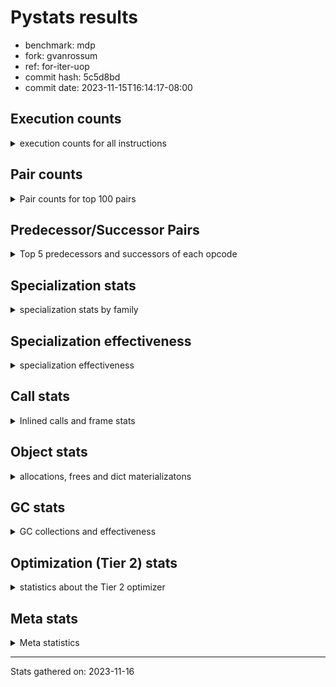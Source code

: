 
# Pystats results

- benchmark: mdp
- fork: gvanrossum
- ref: for-iter-uop
- commit hash: 5c5d8bd
- commit date: 2023-11-15T16:14:17-08:00

## Execution counts

<details>
<summary> execution counts for all instructions </summary>

|Name | Count | Self | Cumulative | Miss ratio | 
|---|---:|---:|---:|---:|
| LOAD_FAST | 1,012,772,600 | 14.2% | 14.2% |  |
| RESUME_CHECK | 556,191,080 | 7.8% | 22.0% | 0.0% |
| INTERPRETER_EXIT | 435,891,180 | 6.1% | 28.1% |  |
| POP_TOP | 388,578,040 | 5.4% | 33.5% |  |
| ENTER_EXECUTOR | 373,459,680 | 5.2% | 38.7% |  |
| YIELD_VALUE | 324,495,840 | 4.5% | 43.3% |  |
| LOAD_FAST_LOAD_FAST | 308,301,140 | 4.3% | 47.6% |  |
| STORE_FAST | 273,340,380 | 3.8% | 51.4% |  |
| LOAD_DEREF | 239,879,080 | 3.4% | 54.8% |  |
| RETURN_VALUE | 172,332,640 | 2.4% | 57.2% |  |
| LOAD_GLOBAL_MODULE | 168,375,700 | 2.4% | 59.5% |  |
| LOAD_CONST | 150,740,840 | 2.1% | 61.7% |  |
| POP_JUMP_IF_FALSE | 144,508,140 | 2.0% | 63.7% |  |
| LOAD_GLOBAL_BUILTIN | 142,674,560 | 2.0% | 65.7% |  |
| COPY_FREE_VARS | 141,718,960 | 2.0% | 67.7% |  |
| BINARY_SUBSCR | 131,177,400 | 1.8% | 69.5% |  |
| LOAD_ATTR_SLOT | 130,016,240 | 1.8% | 71.3% |  |
| FOR_ITER_LIST | 125,786,540 | 1.8% | 73.1% | 0.1% |
| CALL_PY_EXACT_ARGS | 119,406,600 | 1.7% | 74.7% | 1.4% |
| PUSH_NULL | 100,104,320 | 1.4% | 76.1% |  |
| BINARY_OP_MULTIPLY_INT | 97,943,940 | 1.4% | 77.5% |  |
| BINARY_OP | 86,126,860 | 1.2% | 78.7% |  |
| STORE_ATTR_SLOT | 80,104,680 | 1.1% | 79.8% |  |
| CALL | 77,266,280 | 1.1% | 80.9% |  |
| COMPARE_OP_INT | 71,716,300 | 1.0% | 81.9% |  |
| STORE_SUBSCR | 67,616,680 | 0.9% | 82.9% |  |
| STORE_FAST_STORE_FAST | 64,793,860 | 0.9% | 83.8% |  |
| RETURN_CONST | 63,239,120 | 0.9% | 84.7% |  |
| RETURN_GENERATOR | 62,832,560 | 0.9% | 85.5% |  |
| CALL_BUILTIN_FAST | 58,829,240 | 0.8% | 86.4% |  |
| LOAD_ATTR_MODULE | 58,243,860 | 0.8% | 87.2% |  |
| LOAD_ATTR | 50,823,320 | 0.7% | 87.9% |  |
| BUILD_TUPLE | 50,652,480 | 0.7% | 88.6% |  |
| GET_ITER | 44,656,340 | 0.6% | 89.2% |  |
| UNPACK_SEQUENCE_TWO_TUPLE | 43,596,920 | 0.6% | 89.8% |  |
| LOAD_ATTR_INSTANCE_VALUE | 42,517,080 | 0.6% | 90.4% |  |
| LOAD_ATTR_METHOD_WITH_VALUES | 42,471,240 | 0.6% | 91.0% |  |
| MAKE_FUNCTION | 42,192,420 | 0.6% | 91.6% |  |
| BINARY_SUBSCR_DICT | 42,192,140 | 0.6% | 92.2% |  |
| NOP | 41,899,540 | 0.6% | 92.8% |  |
| BINARY_OP_MULTIPLY_FLOAT | 41,716,800 | 0.6% | 93.4% |  |
| CALL_BUILTIN_FAST_WITH_KEYWORDS | 41,716,600 | 0.6% | 94.0% |  |
| SET_FUNCTION_ATTRIBUTE | 41,513,780 | 0.6% | 94.5% |  |
| LOAD_SUPER_ATTR_METHOD | 40,052,360 | 0.6% | 95.1% |  |
| CALL_BOUND_METHOD_EXACT_ARGS | 35,344,000 | 0.5% | 95.6% |  |
| TO_BOOL_BOOL | 34,553,040 | 0.5% | 96.1% |  |
| CALL_ISINSTANCE | 33,089,520 | 0.5% | 96.5% |  |
| POP_JUMP_IF_TRUE | 31,855,900 | 0.4% | 97.0% |  |
| BINARY_OP_ADD_INT | 31,344,420 | 0.4% | 97.4% |  |
| COMPARE_OP_FLOAT | 31,185,840 | 0.4% | 97.9% |  |
| BINARY_SUBSCR_TUPLE_INT | 14,532,700 | 0.2% | 98.1% |  |
| SWAP | 14,091,320 | 0.2% | 98.3% |  |
| JUMP_FORWARD | 13,706,480 | 0.2% | 98.5% |  |
| COPY | 10,835,880 | 0.2% | 98.6% |  |
| IS_OP | 10,113,040 | 0.1% | 98.8% |  |
| CALL_TYPE_1 | 10,112,980 | 0.1% | 98.9% |  |
| EXTENDED_ARG | 9,448,480 | 0.1% | 99.0% |  |
| POP_JUMP_IF_NOT_NONE | 9,448,480 | 0.1% | 99.2% |  |
| CALL_BUILTIN_CLASS | 9,419,180 | 0.1% | 99.3% |  |
| LOAD_ATTR_METHOD_NO_DICT | 8,732,680 | 0.1% | 99.4% | 0.6% |
| CALL_LEN | 4,647,240 | 0.1% | 99.5% |  |
| CALL_KW | 4,647,120 | 0.1% | 99.5% |  |
| TO_BOOL | 4,356,140 | 0.1% | 99.6% |  |
| LOAD_ATTR_PROPERTY | 3,246,800 | 0.0% | 99.7% | 0.8% |
| TO_BOOL_LIST | 2,472,100 | 0.0% | 99.7% |  |
| FOR_ITER_TUPLE | 2,461,300 | 0.0% | 99.7% | 6.9% |
| STORE_FAST_LOAD_FAST | 2,286,340 | 0.0% | 99.8% |  |
| UNARY_NEGATIVE | 1,900,540 | 0.0% | 99.8% |  |
| LOAD_FAST_AND_CLEAR | 1,655,280 | 0.0% | 99.8% |  |
| CALL_METHOD_DESCRIPTOR_NOARGS | 1,615,560 | 0.0% | 99.8% | 55.4% |
| FOR_ITER | 1,603,780 | 0.0% | 99.8% |  |
| BUILD_LIST | 1,171,520 | 0.0% | 99.9% |  |
| FOR_ITER_RANGE | 1,171,320 | 0.0% | 99.9% |  |
| UNPACK_SEQUENCE_TUPLE | 1,013,360 | 0.0% | 99.9% |  |
| COMPARE_OP_STR | 851,060 | 0.0% | 99.9% |  |
| CALL_LIST_APPEND | 771,640 | 0.0% | 99.9% |  |
| BUILD_MAP | 720,800 | 0.0% | 99.9% |  |
| LIST_APPEND | 586,160 | 0.0% | 99.9% |  |
| MAP_ADD | 535,560 | 0.0% | 99.9% |  |
| CALL_METHOD_DESCRIPTOR_O | 491,860 | 0.0% | 100.0% |  |
| CONTAINS_OP | 387,580 | 0.0% | 100.0% |  |
| CHECK_EXC_MATCH | 385,680 | 0.0% | 100.0% |  |
| POP_EXCEPT | 385,680 | 0.0% | 100.0% |  |
| PUSH_EXC_INFO | 385,680 | 0.0% | 100.0% |  |
| STORE_SUBSCR_DICT | 385,660 | 0.0% | 100.0% |  |
| COMPARE_OP | 294,960 | 0.0% | 100.0% |  |
| CALL_FUNCTION_EX | 292,960 | 0.0% | 100.0% |  |
| LOAD_FAST_CHECK | 292,800 | 0.0% | 100.0% |  |
| BINARY_OP_SUBTRACT_INT | 292,700 | 0.0% | 100.0% |  |
| BINARY_SUBSCR_LIST_INT | 292,700 | 0.0% | 100.0% |  |
| BINARY_OP_ADD_FLOAT | 105,800 | 0.0% | 100.0% |  |
| BINARY_OP_SUBTRACT_FLOAT | 9,040 | 0.0% | 100.0% |  |
| JUMP_BACKWARD | 7,960 | 0.0% | 100.0% |  |
| LOAD_GLOBAL | 4,340 | 0.0% | 100.0% |  |
| RESUME | 1,000 | 0.0% | 100.0% | 96.0% |
| UNPACK_SEQUENCE | 680 | 0.0% | 100.0% |  |
| STORE_ATTR | 480 | 0.0% | 100.0% |  |
| CALL_METHOD_DESCRIPTOR_FAST | 380 | 0.0% | 100.0% |  |
| STORE_ATTR_INSTANCE_VALUE | 360 | 0.0% | 100.0% |  |
| TO_BOOL_INT | 300 | 0.0% | 100.0% |  |
| MAKE_CELL | 160 | 0.0% | 100.0% |  |
| STORE_DEREF | 160 | 0.0% | 100.0% |  |
| CALL_INTRINSIC_1 | 80 | 0.0% | 100.0% |  |
| LIST_EXTEND | 80 | 0.0% | 100.0% |  |
| LOAD_SUPER_ATTR | 80 | 0.0% | 100.0% |  |
| EXIT_INIT_CHECK | 60 | 0.0% | 100.0% |  |
| CALL_ALLOC_AND_ENTER_INIT | 60 | 0.0% | 100.0% |  |
| CALL_BUILTIN_O | 60 | 0.0% | 100.0% |  |


</details>

## Pair counts

<details>
<summary> Pair counts for top 100 pairs </summary>

|Pair | Count | Self | Cumulative | 
|---|---:|---:|---:|
| CACHE RESUME_CHECK | 333,005,880 | 4.7% | 4.7% |
| POP_TOP ENTER_EXECUTOR | 324,970,380 | 4.5% | 9.2% |
| YIELD_VALUE INTERPRETER_EXIT | 324,495,840 | 4.5% | 13.8% |
| RESUME_CHECK POP_TOP | 324,495,720 | 4.5% | 18.3% |
| ENTER_EXECUTOR YIELD_VALUE | 260,347,940 | 3.6% | 21.9% |
| LOAD_DEREF LOAD_FAST | 191,857,320 | 2.7% | 24.6% |
| LOAD_FAST LOAD_ATTR_SLOT | 130,015,840 | 1.8% | 26.4% |
| LOAD_FAST BINARY_SUBSCR | 126,108,600 | 1.8% | 28.2% |
| RESUME_CHECK LOAD_FAST | 106,734,540 | 1.5% | 29.7% |
| LOAD_GLOBAL_BUILTIN LOAD_FAST | 89,674,520 | 1.3% | 31.0% |
| PUSH_NULL LOAD_FAST_LOAD_FAST | 88,230,880 | 1.2% | 32.2% |
| COPY_FREE_VARS RESUME_CHECK | 79,365,060 | 1.1% | 33.3% |
| LOAD_FAST LOAD_CONST | 79,305,060 | 1.1% | 34.4% |
| CALL_PY_EXACT_ARGS RESUME_CHECK | 77,382,260 | 1.1% | 35.5% |
| STORE_FAST LOAD_FAST | 76,528,720 | 1.1% | 36.6% |
| RESUME_CHECK LOAD_GLOBAL_BUILTIN | 74,935,420 | 1.0% | 37.6% |
| COMPARE_OP_INT POP_JUMP_IF_FALSE | 71,716,300 | 1.0% | 38.6% |
| LOAD_FAST_LOAD_FAST STORE_ATTR_SLOT | 71,320,680 | 1.0% | 39.6% |
| RETURN_VALUE RETURN_VALUE | 67,699,120 | 0.9% | 40.6% |
| LOAD_CONST COMPARE_OP_INT | 67,082,140 | 0.9% | 41.5% |
| STORE_FAST LOAD_DEREF | 66,708,760 | 0.9% | 42.4% |
| LOAD_ATTR_SLOT LOAD_FAST | 65,008,120 | 0.9% | 43.4% |
| ENTER_EXECUTOR FOR_ITER_LIST | 63,096,860 | 0.9% | 44.2% |
| RETURN_CONST INTERPRETER_EXIT | 62,867,220 | 0.9% | 45.1% |
| CACHE POP_TOP | 62,832,560 | 0.9% | 46.0% |
| POP_TOP RESUME_CHECK | 62,832,440 | 0.9% | 46.9% |
| LOAD_FAST STORE_SUBSCR | 62,565,320 | 0.9% | 47.7% |
| FOR_ITER_LIST RETURN_CONST | 62,390,320 | 0.9% | 48.6% |
| LOAD_FAST FOR_ITER_LIST | 62,390,240 | 0.9% | 49.5% |
| COPY_FREE_VARS RETURN_GENERATOR | 62,353,760 | 0.9% | 50.4% |
| LOAD_ATTR_SLOT STORE_FAST_STORE_FAST | 61,207,680 | 0.9% | 51.2% |
| STORE_FAST LOAD_FAST_LOAD_FAST | 59,743,900 | 0.8% | 52.1% |
| LOAD_GLOBAL_MODULE LOAD_ATTR_MODULE | 58,243,560 | 0.8% | 52.9% |
| LOAD_FAST_LOAD_FAST CALL_BUILTIN_FAST | 56,928,840 | 0.8% | 53.7% |
| LOAD_ATTR_MODULE PUSH_NULL | 54,150,740 | 0.8% | 54.4% |
| CALL_BUILTIN_FAST STORE_FAST | 54,150,560 | 0.8% | 55.2% |
| LOAD_FAST RETURN_VALUE | 50,118,160 | 0.7% | 55.9% |
| CALL STORE_FAST | 49,932,720 | 0.7% | 56.6% |
| RETURN_VALUE INTERPRETER_EXIT | 48,528,120 | 0.7% | 57.3% |
| LOAD_FAST_LOAD_FAST BINARY_OP_MULTIPLY_INT | 48,105,760 | 0.7% | 57.9% |
| BINARY_SUBSCR LOAD_FAST | 47,486,060 | 0.7% | 58.6% |
| LOAD_FAST_LOAD_FAST LOAD_FAST | 44,560,080 | 0.6% | 59.2% |
| LOAD_FAST CALL_PY_EXACT_ARGS | 43,869,780 | 0.6% | 59.8% |
| LOAD_DEREF PUSH_NULL | 43,667,280 | 0.6% | 60.5% |
| LOAD_ATTR_METHOD_WITH_VALUES LOAD_FAST | 42,471,180 | 0.6% | 61.1% |
| LOAD_FAST LOAD_ATTR_METHOD_WITH_VALUES | 42,470,980 | 0.6% | 61.6% |
| LOAD_GLOBAL_MODULE LOAD_FAST | 42,287,480 | 0.6% | 62.2% |
| LOAD_ATTR_INSTANCE_VALUE LOAD_FAST | 42,285,400 | 0.6% | 62.8% |
| LOAD_FAST BUILD_TUPLE | 42,281,920 | 0.6% | 63.4% |
| STORE_FAST STORE_FAST | 42,251,800 | 0.6% | 64.0% |
| LOAD_CONST MAKE_FUNCTION | 42,192,420 | 0.6% | 64.6% |
| LOAD_FAST BINARY_SUBSCR_DICT | 42,192,100 | 0.6% | 65.2% |
| LOAD_FAST LOAD_ATTR_INSTANCE_VALUE | 42,131,140 | 0.6% | 65.8% |
| RETURN_VALUE GET_ITER | 41,899,620 | 0.6% | 66.4% |
| NOP LOAD_FAST | 41,899,460 | 0.6% | 67.0% |
| RESUME_CHECK NOP | 41,899,440 | 0.6% | 67.5% |
| GET_ITER CALL_PY_EXACT_ARGS | 41,899,420 | 0.6% | 68.1% |
| BINARY_OP_MULTIPLY_FLOAT YIELD_VALUE | 41,716,800 | 0.6% | 68.7% |
| UNPACK_SEQUENCE_TWO_TUPLE STORE_FAST | 41,716,800 | 0.6% | 69.3% |
| LOAD_FAST BINARY_OP_MULTIPLY_FLOAT | 41,716,760 | 0.6% | 69.9% |
| FOR_ITER_LIST UNPACK_SEQUENCE_TWO_TUPLE | 41,716,760 | 0.6% | 70.5% |
| CALL_BUILTIN_FAST_WITH_KEYWORDS LOAD_DEREF | 41,716,600 | 0.6% | 71.0% |
| RETURN_GENERATOR CALL_BUILTIN_FAST_WITH_KEYWORDS | 41,716,560 | 0.6% | 71.6% |
| BUILD_TUPLE LOAD_CONST | 41,699,700 | 0.6% | 72.2% |
| MAKE_FUNCTION SET_FUNCTION_ATTRIBUTE | 41,513,780 | 0.6% | 72.8% |
| SET_FUNCTION_ATTRIBUTE LOAD_FAST | 41,513,780 | 0.6% | 73.4% |
| BINARY_SUBSCR_DICT RETURN_VALUE | 41,513,780 | 0.6% | 74.0% |
| CALL_PY_EXACT_ARGS COPY_FREE_VARS | 41,513,700 | 0.6% | 74.5% |
| LOAD_FAST CALL | 41,224,440 | 0.6% | 75.1% |
| LOAD_FAST BINARY_OP | 41,152,060 | 0.6% | 75.7% |
| CACHE COPY_FREE_VARS | 40,052,400 | 0.6% | 76.3% |
| LOAD_SUPER_ATTR_METHOD LOAD_FAST | 40,052,360 | 0.6% | 76.8% |
| STORE_ATTR_SLOT LOAD_FAST | 40,052,340 | 0.6% | 77.4% |
| LOAD_FAST LOAD_SUPER_ATTR_METHOD | 40,052,320 | 0.6% | 77.9% |
| LOAD_GLOBAL_BUILTIN LOAD_GLOBAL_MODULE | 40,052,320 | 0.6% | 78.5% |
| LOAD_FAST_LOAD_FAST BINARY_OP | 39,893,680 | 0.6% | 79.1% |
| BINARY_OP BINARY_OP_MULTIPLY_INT | 36,261,020 | 0.5% | 79.6% |
| LOAD_FAST LOAD_GLOBAL_MODULE | 35,282,320 | 0.5% | 80.1% |
| CALL_BOUND_METHOD_EXACT_ARGS COPY_FREE_VARS | 34,958,180 | 0.5% | 80.5% |
| TO_BOOL_BOOL POP_JUMP_IF_FALSE | 34,553,040 | 0.5% | 81.0% |
| POP_JUMP_IF_FALSE LOAD_FAST_LOAD_FAST | 33,340,620 | 0.5% | 81.5% |
| CALL_ISINSTANCE TO_BOOL_BOOL | 33,089,440 | 0.5% | 82.0% |
| STORE_FAST_STORE_FAST LOAD_FAST | 32,683,720 | 0.5% | 82.4% |
| POP_JUMP_IF_FALSE LOAD_GLOBAL_MODULE | 32,522,280 | 0.5% | 82.9% |
| BINARY_SUBSCR LOAD_DEREF | 31,291,680 | 0.4% | 83.3% |
| STORE_ATTR_SLOT LOAD_FAST_LOAD_FAST | 31,268,440 | 0.4% | 83.7% |
| COMPARE_OP_FLOAT POP_JUMP_IF_TRUE | 31,176,860 | 0.4% | 84.2% |
| BINARY_SUBSCR COMPARE_OP_FLOAT | 31,176,840 | 0.4% | 84.6% |
| STORE_SUBSCR LOAD_GLOBAL_BUILTIN | 31,176,800 | 0.4% | 85.1% |
| POP_JUMP_IF_TRUE ENTER_EXECUTOR | 31,070,780 | 0.4% | 85.5% |
| STORE_FAST_STORE_FAST LOAD_GLOBAL_MODULE | 31,003,500 | 0.4% | 85.9% |
| BINARY_OP_MULTIPLY_INT LOAD_FAST_LOAD_FAST | 30,896,520 | 0.4% | 86.4% |
| LOAD_GLOBAL_MODULE LOAD_ATTR | 30,604,100 | 0.4% | 86.8% |
| POP_JUMP_IF_FALSE LOAD_DEREF | 30,604,000 | 0.4% | 87.2% |
| LOAD_ATTR LOAD_FAST_LOAD_FAST | 30,603,920 | 0.4% | 87.6% |
| LOAD_GLOBAL_MODULE CALL_ISINSTANCE | 30,311,160 | 0.4% | 88.1% |
| LOAD_FAST_LOAD_FAST CALL_PY_EXACT_ARGS | 30,254,920 | 0.4% | 88.5% |
| BINARY_OP_MULTIPLY_INT CALL_BOUND_METHOD_EXACT_ARGS | 30,018,280 | 0.4% | 88.9% |
| BINARY_OP_MULTIPLY_INT BINARY_OP_ADD_INT | 28,837,600 | 0.4% | 89.3% |
| BINARY_OP STORE_FAST | 25,485,260 | 0.4% | 89.7% |


</details>

## Predecessor/Successor Pairs

<details>
<summary> Top 5 predecessors and successors of each opcode </summary>

### CACHE

<details>
<summary> Successors and predecessors for CACHE </summary>

|Successors | Count | Percentage | 
|---|---:|---:|
| RESUME_CHECK | 333,005,880 | 76.4% |
| POP_TOP | 62,832,560 | 14.4% |
| COPY_FREE_VARS | 40,052,400 | 9.2% |
| RESUME | 340 | 0.0% |


</details>

### BINARY_SUBSCR

<details>
<summary> Successors and predecessors for BINARY_SUBSCR </summary>

|Predecessors | Count | Percentage | 
|---|---:|---:|
| LOAD_FAST | 126,108,600 | 96.1% |
| COPY | 5,032,780 | 3.8% |
| BINARY_SUBSCR | 35,380 | 0.0% |
| LOAD_CONST | 640 | 0.0% |

|Successors | Count | Percentage | 
|---|---:|---:|
| LOAD_FAST | 47,486,060 | 36.2% |
| LOAD_DEREF | 31,291,680 | 23.9% |
| COMPARE_OP_FLOAT | 31,176,840 | 23.8% |
| YIELD_VALUE | 20,637,440 | 15.7% |
| LOAD_FAST_LOAD_FAST | 434,480 | 0.3% |


</details>

### CHECK_EXC_MATCH

<details>
<summary> Successors and predecessors for CHECK_EXC_MATCH </summary>

|Predecessors | Count | Percentage | 
|---|---:|---:|
| LOAD_GLOBAL_BUILTIN | 385,660 | 100.0% |
| LOAD_GLOBAL | 20 | 0.0% |

|Successors | Count | Percentage | 
|---|---:|---:|
| POP_JUMP_IF_FALSE | 385,680 | 100.0% |


</details>

### EXIT_INIT_CHECK

<details>
<summary> Successors and predecessors for EXIT_INIT_CHECK </summary>

|Predecessors | Count | Percentage | 
|---|---:|---:|
| RETURN_CONST | 60 | 100.0% |

|Successors | Count | Percentage | 
|---|---:|---:|
| RETURN_VALUE | 60 | 100.0% |


</details>

### GET_ITER

<details>
<summary> Successors and predecessors for GET_ITER </summary>

|Predecessors | Count | Percentage | 
|---|---:|---:|
| RETURN_VALUE | 41,899,620 | 93.8% |
| CALL_METHOD_DESCRIPTOR_NOARGS | 1,306,040 | 2.9% |
| CALL_BUILTIN_CLASS | 585,420 | 1.3% |
| LOAD_FAST | 293,440 | 0.7% |
| CALL | 292,940 | 0.7% |

|Successors | Count | Percentage | 
|---|---:|---:|
| CALL_PY_EXACT_ARGS | 41,899,420 | 93.8% |
| LOAD_FAST_AND_CLEAR | 1,120,400 | 2.5% |
| FOR_ITER | 1,064,180 | 2.4% |
| FOR_ITER_LIST | 293,240 | 0.7% |
| FOR_ITER_TUPLE | 278,840 | 0.6% |


</details>

### INTERPRETER_EXIT

<details>
<summary> Successors and predecessors for INTERPRETER_EXIT </summary>

|Predecessors | Count | Percentage | 
|---|---:|---:|
| YIELD_VALUE | 324,495,840 | 74.4% |
| RETURN_CONST | 62,867,220 | 14.4% |
| RETURN_VALUE | 48,528,120 | 11.1% |


</details>

### MAKE_FUNCTION

<details>
<summary> Successors and predecessors for MAKE_FUNCTION </summary>

|Predecessors | Count | Percentage | 
|---|---:|---:|
| LOAD_CONST | 42,192,420 | 100.0% |

|Successors | Count | Percentage | 
|---|---:|---:|
| SET_FUNCTION_ATTRIBUTE | 41,513,780 | 98.4% |
| LOAD_FAST | 385,840 | 0.9% |
| LOAD_CONST | 292,720 | 0.7% |
| CALL | 80 | 0.0% |


</details>

### NOP

<details>
<summary> Successors and predecessors for NOP </summary>

|Predecessors | Count | Percentage | 
|---|---:|---:|
| RESUME_CHECK | 41,899,440 | 100.0% |
| POP_TOP | 80 | 0.0% |
| RESUME | 20 | 0.0% |

|Successors | Count | Percentage | 
|---|---:|---:|
| LOAD_FAST | 41,899,460 | 100.0% |
| LOAD_DEREF | 80 | 0.0% |


</details>

### POP_EXCEPT

<details>
<summary> Successors and predecessors for POP_EXCEPT </summary>

|Predecessors | Count | Percentage | 
|---|---:|---:|
| STORE_FAST | 385,680 | 100.0% |

|Successors | Count | Percentage | 
|---|---:|---:|
| JUMP_FORWARD | 385,680 | 100.0% |


</details>

### POP_TOP

<details>
<summary> Successors and predecessors for POP_TOP </summary>

|Predecessors | Count | Percentage | 
|---|---:|---:|
| RESUME_CHECK | 324,495,720 | 83.5% |
| CACHE | 62,832,560 | 16.2% |
| CALL_METHOD_DESCRIPTOR_O | 491,860 | 0.1% |
| POP_JUMP_IF_FALSE | 385,680 | 0.1% |
| RETURN_CONST | 371,840 | 0.1% |

|Successors | Count | Percentage | 
|---|---:|---:|
| ENTER_EXECUTOR | 324,970,380 | 83.6% |
| RESUME_CHECK | 62,832,440 | 16.2% |
| LOAD_FAST | 386,040 | 0.1% |
| JUMP_FORWARD | 385,840 | 0.1% |
| JUMP_BACKWARD | 3,060 | 0.0% |


</details>

### PUSH_EXC_INFO

<details>
<summary> Successors and predecessors for PUSH_EXC_INFO </summary>

|Predecessors | Count | Percentage | 
|---|---:|---:|
| BINARY_SUBSCR_DICT | 385,660 | 100.0% |
| BINARY_SUBSCR | 20 | 0.0% |

|Successors | Count | Percentage | 
|---|---:|---:|
| LOAD_GLOBAL_BUILTIN | 385,640 | 100.0% |
| LOAD_GLOBAL | 40 | 0.0% |


</details>

### PUSH_NULL

<details>
<summary> Successors and predecessors for PUSH_NULL </summary>

|Predecessors | Count | Percentage | 
|---|---:|---:|
| LOAD_ATTR_MODULE | 54,150,740 | 54.1% |
| LOAD_DEREF | 43,667,280 | 43.6% |
| LOAD_FAST | 2,286,080 | 2.3% |
| LOAD_ATTR | 220 | 0.0% |

|Successors | Count | Percentage | 
|---|---:|---:|
| LOAD_FAST_LOAD_FAST | 88,230,880 | 88.1% |
| LOAD_FAST | 11,580,480 | 11.6% |
| LOAD_GLOBAL_MODULE | 292,680 | 0.3% |
| CALL | 240 | 0.0% |
| LOAD_GLOBAL | 40 | 0.0% |


</details>

### RETURN_GENERATOR

<details>
<summary> Successors and predecessors for RETURN_GENERATOR </summary>

|Predecessors | Count | Percentage | 
|---|---:|---:|
| COPY_FREE_VARS | 62,353,760 | 99.2% |
| CALL_PY_EXACT_ARGS | 478,760 | 0.8% |
| CALL | 40 | 0.0% |

|Successors | Count | Percentage | 
|---|---:|---:|
| CALL_BUILTIN_FAST_WITH_KEYWORDS | 41,716,560 | 66.4% |
| CALL | 20,637,280 | 32.8% |
| CALL_METHOD_DESCRIPTOR_O | 385,800 | 0.6% |
| CALL_BUILTIN_CLASS | 92,920 | 0.1% |


</details>

### RETURN_VALUE

<details>
<summary> Successors and predecessors for RETURN_VALUE </summary>

|Predecessors | Count | Percentage | 
|---|---:|---:|
| RETURN_VALUE | 67,699,120 | 39.3% |
| LOAD_FAST | 50,118,160 | 29.1% |
| BINARY_SUBSCR_DICT | 41,513,780 | 24.1% |
| CALL_BUILTIN_FAST | 4,678,680 | 2.7% |
| LOAD_ATTR_SLOT | 3,800,440 | 2.2% |

|Successors | Count | Percentage | 
|---|---:|---:|
| RETURN_VALUE | 67,699,120 | 39.3% |
| INTERPRETER_EXIT | 48,528,120 | 28.2% |
| GET_ITER | 41,899,620 | 24.3% |
| STORE_FAST | 10,507,600 | 6.1% |
| CALL_BUILTIN_CLASS | 3,214,960 | 1.9% |


</details>

### STORE_SUBSCR

<details>
<summary> Successors and predecessors for STORE_SUBSCR </summary>

|Predecessors | Count | Percentage | 
|---|---:|---:|
| LOAD_FAST | 62,565,320 | 92.5% |
| SWAP | 5,032,780 | 7.4% |
| STORE_SUBSCR | 18,420 | 0.0% |
| LOAD_ATTR_INSTANCE_VALUE | 120 | 0.0% |
| LOAD_ATTR | 40 | 0.0% |

|Successors | Count | Percentage | 
|---|---:|---:|
| LOAD_GLOBAL_BUILTIN | 31,176,800 | 46.1% |
| LOAD_DEREF | 20,964,080 | 31.0% |
| JUMP_FORWARD | 10,318,560 | 15.3% |
| ENTER_EXECUTOR | 5,031,420 | 7.4% |
| LOAD_FAST | 105,860 | 0.2% |


</details>

### TO_BOOL

<details>
<summary> Successors and predecessors for TO_BOOL </summary>

|Predecessors | Count | Percentage | 
|---|---:|---:|
| LOAD_FAST | 4,354,600 | 100.0% |
| TO_BOOL | 1,260 | 0.0% |
| LOAD_ATTR | 120 | 0.0% |
| CALL | 80 | 0.0% |
| CALL_ISINSTANCE | 80 | 0.0% |

|Successors | Count | Percentage | 
|---|---:|---:|
| POP_JUMP_IF_FALSE | 4,354,640 | 100.0% |
| TO_BOOL | 1,260 | 0.0% |
| TO_BOOL_BOOL | 160 | 0.0% |
| TO_BOOL_LIST | 60 | 0.0% |
| TO_BOOL_INT | 20 | 0.0% |


</details>

### UNARY_NEGATIVE

<details>
<summary> Successors and predecessors for UNARY_NEGATIVE </summary>

|Predecessors | Count | Percentage | 
|---|---:|---:|
| BINARY_SUBSCR_TUPLE_INT | 1,607,500 | 84.6% |
| LOAD_FAST_LOAD_FAST | 293,020 | 15.4% |
| BINARY_SUBSCR | 20 | 0.0% |

|Successors | Count | Percentage | 
|---|---:|---:|
| LOAD_FAST | 1,607,520 | 84.6% |
| CALL_PY_EXACT_ARGS | 292,980 | 15.4% |
| CALL | 40 | 0.0% |


</details>

### BINARY_OP

<details>
<summary> Successors and predecessors for BINARY_OP </summary>

|Predecessors | Count | Percentage | 
|---|---:|---:|
| LOAD_FAST | 41,152,060 | 47.8% |
| LOAD_FAST_LOAD_FAST | 39,893,680 | 46.3% |
| LOAD_CONST | 1,761,480 | 2.0% |
| CALL_BUILTIN_CLASS | 1,607,500 | 1.9% |
| BINARY_OP_MULTIPLY_INT | 585,480 | 0.7% |

|Successors | Count | Percentage | 
|---|---:|---:|
| BINARY_OP_MULTIPLY_INT | 36,261,020 | 42.1% |
| STORE_FAST | 25,485,260 | 29.6% |
| LOAD_FAST_LOAD_FAST | 14,852,080 | 17.2% |
| SWAP | 5,032,780 | 5.8% |
| RETURN_VALUE | 1,607,620 | 1.9% |


</details>

### BUILD_LIST

<details>
<summary> Successors and predecessors for BUILD_LIST </summary>

|Predecessors | Count | Percentage | 
|---|---:|---:|
| SWAP | 585,600 | 50.0% |
| LOAD_FAST | 292,880 | 25.0% |
| LOAD_FAST_LOAD_FAST | 292,720 | 25.0% |
| POP_JUMP_IF_FALSE | 160 | 0.0% |
| LOAD_ATTR_INSTANCE_VALUE | 60 | 0.0% |

|Successors | Count | Percentage | 
|---|---:|---:|
| SWAP | 585,600 | 50.0% |
| CALL | 292,800 | 25.0% |
| LOAD_FAST_LOAD_FAST | 292,720 | 25.0% |
| RETURN_VALUE | 160 | 0.0% |
| LOAD_DEREF | 80 | 0.0% |


</details>

### BUILD_MAP

<details>
<summary> Successors and predecessors for BUILD_MAP </summary>

|Predecessors | Count | Percentage | 
|---|---:|---:|
| SWAP | 534,800 | 74.2% |
| CALL | 185,920 | 25.8% |
| RESUME_CHECK | 60 | 0.0% |
| RESUME | 20 | 0.0% |

|Successors | Count | Percentage | 
|---|---:|---:|
| SWAP | 534,800 | 74.2% |
| RETURN_VALUE | 185,920 | 25.8% |
| LOAD_FAST | 80 | 0.0% |


</details>

### BUILD_TUPLE

<details>
<summary> Successors and predecessors for BUILD_TUPLE </summary>

|Predecessors | Count | Percentage | 
|---|---:|---:|
| LOAD_FAST | 42,281,920 | 83.5% |
| LOAD_FAST_LOAD_FAST | 4,261,920 | 8.4% |
| BINARY_SUBSCR_TUPLE_INT | 1,849,860 | 3.7% |
| LOAD_CONST | 1,700,980 | 3.4% |
| CALL | 371,840 | 0.7% |

|Successors | Count | Percentage | 
|---|---:|---:|
| LOAD_CONST | 41,699,700 | 82.3% |
| COPY | 4,168,480 | 8.2% |
| YIELD_VALUE | 1,793,620 | 3.5% |
| RETURN_VALUE | 1,607,520 | 3.2% |
| LOAD_FAST | 484,460 | 1.0% |


</details>

### CALL

<details>
<summary> Successors and predecessors for CALL </summary>

|Predecessors | Count | Percentage | 
|---|---:|---:|
| LOAD_FAST | 41,224,440 | 53.4% |
| RETURN_GENERATOR | 20,637,280 | 26.7% |
| CALL | 4,670,420 | 6.0% |
| LOAD_FAST_LOAD_FAST | 4,355,000 | 5.6% |
| ENTER_EXECUTOR | 3,875,460 | 5.0% |

|Successors | Count | Percentage | 
|---|---:|---:|
| STORE_FAST | 49,932,720 | 64.6% |
| LOAD_DEREF | 20,637,180 | 26.7% |
| CALL | 4,670,420 | 6.0% |
| CALL_PY_EXACT_ARGS | 586,100 | 0.8% |
| LOAD_FAST | 585,720 | 0.8% |


</details>

### CALL_FUNCTION_EX

<details>
<summary> Successors and predecessors for CALL_FUNCTION_EX </summary>

|Predecessors | Count | Percentage | 
|---|---:|---:|
| LOAD_FAST | 292,800 | 99.9% |
| CALL_INTRINSIC_1 | 80 | 0.0% |
| STORE_FAST | 80 | 0.0% |

|Successors | Count | Percentage | 
|---|---:|---:|
| CALL_BUILTIN_CLASS | 292,680 | 99.9% |
| RETURN_VALUE | 80 | 0.0% |
| COPY_FREE_VARS | 80 | 0.0% |
| RESUME_CHECK | 60 | 0.0% |
| CALL | 40 | 0.0% |


</details>

### CALL_INTRINSIC_1

<details>
<summary> Successors and predecessors for CALL_INTRINSIC_1 </summary>

|Predecessors | Count | Percentage | 
|---|---:|---:|
| LIST_EXTEND | 80 | 100.0% |

|Successors | Count | Percentage | 
|---|---:|---:|
| CALL_FUNCTION_EX | 80 | 100.0% |


</details>

### CALL_KW

<details>
<summary> Successors and predecessors for CALL_KW </summary>

|Predecessors | Count | Percentage | 
|---|---:|---:|
| LOAD_CONST | 4,647,120 | 100.0% |

|Successors | Count | Percentage | 
|---|---:|---:|
| COPY_FREE_VARS | 4,354,400 | 93.7% |
| STORE_FAST | 292,720 | 6.3% |


</details>

### COMPARE_OP

<details>
<summary> Successors and predecessors for COMPARE_OP </summary>

|Predecessors | Count | Percentage | 
|---|---:|---:|
| LOAD_CONST | 294,220 | 99.7% |
| COMPARE_OP | 460 | 0.2% |
| LOAD_FAST | 120 | 0.0% |
| LOAD_FAST_LOAD_FAST | 80 | 0.0% |
| BINARY_SUBSCR | 40 | 0.0% |

|Successors | Count | Percentage | 
|---|---:|---:|
| POP_JUMP_IF_TRUE | 293,200 | 99.4% |
| POP_JUMP_IF_FALSE | 600 | 0.2% |
| COMPARE_OP_INT | 520 | 0.2% |
| COMPARE_OP | 460 | 0.2% |
| COMPARE_OP_FLOAT | 80 | 0.0% |


</details>

### CONTAINS_OP

<details>
<summary> Successors and predecessors for CONTAINS_OP </summary>

|Predecessors | Count | Percentage | 
|---|---:|---:|
| LOAD_FAST_LOAD_FAST | 387,580 | 100.0% |

|Successors | Count | Percentage | 
|---|---:|---:|
| POP_JUMP_IF_TRUE | 385,840 | 99.6% |
| POP_JUMP_IF_FALSE | 1,740 | 0.4% |


</details>

### COPY

<details>
<summary> Successors and predecessors for COPY </summary>

|Predecessors | Count | Percentage | 
|---|---:|---:|
| COPY | 5,032,780 | 46.4% |
| BUILD_TUPLE | 4,168,480 | 38.5% |
| LOAD_FAST_LOAD_FAST | 864,300 | 8.0% |
| SWAP | 664,560 | 6.1% |
| BINARY_OP | 105,760 | 1.0% |

|Successors | Count | Percentage | 
|---|---:|---:|
| BINARY_SUBSCR | 5,032,780 | 46.4% |
| COPY | 5,032,780 | 46.4% |
| IS_OP | 664,560 | 6.1% |
| LOAD_DEREF | 105,760 | 1.0% |


</details>

### COPY_FREE_VARS

<details>
<summary> Successors and predecessors for COPY_FREE_VARS </summary>

|Predecessors | Count | Percentage | 
|---|---:|---:|
| CALL_PY_EXACT_ARGS | 41,513,700 | 29.3% |
| CACHE | 40,052,400 | 28.3% |
| CALL_BOUND_METHOD_EXACT_ARGS | 34,958,180 | 24.7% |
| ENTER_EXECUTOR | 20,839,980 | 14.7% |
| CALL_KW | 4,354,400 | 3.1% |

|Successors | Count | Percentage | 
|---|---:|---:|
| RESUME_CHECK | 79,365,060 | 56.0% |
| RETURN_GENERATOR | 62,353,760 | 44.0% |
| RESUME | 140 | 0.0% |


</details>

### ENTER_EXECUTOR

<details>
<summary> Successors and predecessors for ENTER_EXECUTOR </summary>

|Predecessors | Count | Percentage | 
|---|---:|---:|
| POP_TOP | 324,970,380 | 87.0% |
| POP_JUMP_IF_TRUE | 31,070,780 | 8.3% |
| POP_JUMP_IF_FALSE | 10,389,040 | 2.8% |
| STORE_SUBSCR | 5,031,420 | 1.3% |
| LIST_APPEND | 585,420 | 0.2% |

|Successors | Count | Percentage | 
|---|---:|---:|
| YIELD_VALUE | 260,347,940 | 69.7% |
| FOR_ITER_LIST | 63,096,860 | 16.9% |
| COPY_FREE_VARS | 20,839,980 | 5.6% |
| POP_JUMP_IF_FALSE | 20,423,100 | 5.5% |
| CALL | 3,875,460 | 1.0% |


</details>

### EXTENDED_ARG

<details>
<summary> Successors and predecessors for EXTENDED_ARG </summary>

|Predecessors | Count | Percentage | 
|---|---:|---:|
| LOAD_FAST | 9,448,480 | 100.0% |

|Successors | Count | Percentage | 
|---|---:|---:|
| POP_JUMP_IF_NOT_NONE | 9,448,480 | 100.0% |


</details>

### FOR_ITER

<details>
<summary> Successors and predecessors for FOR_ITER </summary>

|Predecessors | Count | Percentage | 
|---|---:|---:|
| GET_ITER | 1,064,180 | 66.4% |
| SWAP | 534,920 | 33.4% |
| JUMP_BACKWARD | 2,800 | 0.2% |
| FOR_ITER | 1,780 | 0.1% |
| LOAD_FAST | 100 | 0.0% |

|Successors | Count | Percentage | 
|---|---:|---:|
| UNPACK_SEQUENCE_TWO_TUPLE | 1,600,420 | 99.8% |
| FOR_ITER | 1,780 | 0.1% |
| UNPACK_SEQUENCE | 380 | 0.0% |
| RETURN_CONST | 300 | 0.0% |
| SWAP | 280 | 0.0% |


</details>

### IS_OP

<details>
<summary> Successors and predecessors for IS_OP </summary>

|Predecessors | Count | Percentage | 
|---|---:|---:|
| LOAD_GLOBAL_BUILTIN | 8,783,900 | 86.9% |
| COPY | 664,560 | 6.6% |
| CALL_TYPE_1 | 664,540 | 6.6% |
| CALL | 20 | 0.0% |
| LOAD_GLOBAL | 20 | 0.0% |

|Successors | Count | Percentage | 
|---|---:|---:|
| POP_JUMP_IF_FALSE | 10,113,040 | 100.0% |


</details>

### JUMP_BACKWARD

<details>
<summary> Successors and predecessors for JUMP_BACKWARD </summary>

|Predecessors | Count | Percentage | 
|---|---:|---:|
| POP_TOP | 3,060 | 38.4% |
| STORE_SUBSCR | 1,360 | 17.1% |
| MAP_ADD | 1,020 | 12.8% |
| POP_JUMP_IF_FALSE | 1,020 | 12.8% |
| LIST_APPEND | 740 | 9.3% |

|Successors | Count | Percentage | 
|---|---:|---:|
| FOR_ITER | 2,800 | 35.2% |
| FOR_ITER_LIST | 2,800 | 35.2% |
| FOR_ITER_TUPLE | 920 | 11.6% |
| LOAD_FAST | 640 | 8.0% |
| ENTER_EXECUTOR | 440 | 5.5% |


</details>

### JUMP_FORWARD

<details>
<summary> Successors and predecessors for JUMP_FORWARD </summary>

|Predecessors | Count | Percentage | 
|---|---:|---:|
| STORE_SUBSCR | 10,318,560 | 75.3% |
| JUMP_FORWARD | 664,560 | 4.8% |
| POP_JUMP_IF_FALSE | 664,560 | 4.8% |
| STORE_FAST | 510,320 | 3.7% |
| LOAD_CONST | 484,160 | 3.5% |

|Successors | Count | Percentage | 
|---|---:|---:|
| LOAD_DEREF | 10,318,560 | 75.3% |
| LOAD_FAST | 1,436,080 | 10.5% |
| STORE_FAST | 776,880 | 5.7% |
| JUMP_FORWARD | 664,560 | 4.8% |
| LOAD_FAST_LOAD_FAST | 324,400 | 2.4% |


</details>

### LIST_APPEND

<details>
<summary> Successors and predecessors for LIST_APPEND </summary>

|Predecessors | Count | Percentage | 
|---|---:|---:|
| BINARY_OP | 585,760 | 99.9% |
| LOAD_FAST | 240 | 0.0% |
| BUILD_TUPLE | 80 | 0.0% |
| JUMP_FORWARD | 80 | 0.0% |

|Successors | Count | Percentage | 
|---|---:|---:|
| ENTER_EXECUTOR | 585,420 | 99.9% |
| JUMP_BACKWARD | 740 | 0.1% |


</details>

### LIST_EXTEND

<details>
<summary> Successors and predecessors for LIST_EXTEND </summary>

|Predecessors | Count | Percentage | 
|---|---:|---:|
| LOAD_DEREF | 80 | 100.0% |

|Successors | Count | Percentage | 
|---|---:|---:|
| CALL_INTRINSIC_1 | 80 | 100.0% |


</details>

### LOAD_ATTR

<details>
<summary> Successors and predecessors for LOAD_ATTR </summary>

|Predecessors | Count | Percentage | 
|---|---:|---:|
| LOAD_GLOBAL_MODULE | 30,604,100 | 60.2% |
| LOAD_FAST | 16,950,960 | 33.4% |
| LOAD_ATTR | 2,044,720 | 4.0% |
| BINARY_SUBSCR_TUPLE_INT | 1,222,260 | 2.4% |
| LOAD_ATTR_PROPERTY | 520 | 0.0% |

|Successors | Count | Percentage | 
|---|---:|---:|
| LOAD_FAST_LOAD_FAST | 30,603,920 | 60.2% |
| LOAD_DEREF | 8,708,800 | 17.1% |
| BINARY_OP_MULTIPLY_INT | 3,769,120 | 7.4% |
| LOAD_FAST | 2,528,680 | 5.0% |
| LOAD_ATTR | 2,044,720 | 4.0% |


</details>

### LOAD_CONST

<details>
<summary> Successors and predecessors for LOAD_CONST </summary>

|Predecessors | Count | Percentage | 
|---|---:|---:|
| LOAD_FAST | 79,305,060 | 52.6% |
| BUILD_TUPLE | 41,699,700 | 27.7% |
| BINARY_SUBSCR_TUPLE_INT | 8,982,700 | 6.0% |
| STORE_ATTR_SLOT | 8,783,900 | 5.8% |
| STORE_FAST_LOAD_FAST | 1,700,580 | 1.1% |

|Successors | Count | Percentage | 
|---|---:|---:|
| COMPARE_OP_INT | 67,082,140 | 44.5% |
| MAKE_FUNCTION | 42,192,420 | 28.0% |
| BINARY_SUBSCR_TUPLE_INT | 14,532,400 | 9.6% |
| LOAD_FAST | 10,776,040 | 7.1% |
| CALL_KW | 4,647,120 | 3.1% |


</details>

### LOAD_DEREF

<details>
<summary> Successors and predecessors for LOAD_DEREF </summary>

|Predecessors | Count | Percentage | 
|---|---:|---:|
| STORE_FAST | 66,708,760 | 27.8% |
| CALL_BUILTIN_FAST_WITH_KEYWORDS | 41,716,600 | 17.4% |
| BINARY_SUBSCR | 31,291,680 | 13.0% |
| POP_JUMP_IF_FALSE | 30,604,000 | 12.8% |
| STORE_SUBSCR | 20,964,080 | 8.7% |

|Successors | Count | Percentage | 
|---|---:|---:|
| LOAD_FAST | 191,857,320 | 80.0% |
| PUSH_NULL | 43,667,280 | 18.2% |
| COMPARE_OP_INT | 4,354,360 | 1.8% |
| LIST_EXTEND | 80 | 0.0% |
| COMPARE_OP | 40 | 0.0% |


</details>

### LOAD_FAST

<details>
<summary> Successors and predecessors for LOAD_FAST </summary>

|Predecessors | Count | Percentage | 
|---|---:|---:|
| LOAD_DEREF | 191,857,320 | 18.9% |
| RESUME_CHECK | 106,734,540 | 10.5% |
| LOAD_GLOBAL_BUILTIN | 89,674,520 | 8.9% |
| STORE_FAST | 76,528,720 | 7.6% |
| LOAD_ATTR_SLOT | 65,008,120 | 6.4% |

|Successors | Count | Percentage | 
|---|---:|---:|
| LOAD_ATTR_SLOT | 130,015,840 | 12.8% |
| BINARY_SUBSCR | 126,108,600 | 12.5% |
| LOAD_CONST | 79,305,060 | 7.8% |
| STORE_SUBSCR | 62,565,320 | 6.2% |
| FOR_ITER_LIST | 62,390,240 | 6.2% |


</details>

### LOAD_FAST_AND_CLEAR

<details>
<summary> Successors and predecessors for LOAD_FAST_AND_CLEAR </summary>

|Predecessors | Count | Percentage | 
|---|---:|---:|
| GET_ITER | 1,120,400 | 67.7% |
| LOAD_FAST_AND_CLEAR | 534,880 | 32.3% |

|Successors | Count | Percentage | 
|---|---:|---:|
| SWAP | 1,120,400 | 67.7% |
| LOAD_FAST_AND_CLEAR | 534,880 | 32.3% |


</details>

### LOAD_FAST_CHECK

<details>
<summary> Successors and predecessors for LOAD_FAST_CHECK </summary>

|Predecessors | Count | Percentage | 
|---|---:|---:|
| LOAD_GLOBAL_BUILTIN | 292,760 | 100.0% |
| LOAD_GLOBAL | 40 | 0.0% |

|Successors | Count | Percentage | 
|---|---:|---:|
| LOAD_ATTR_METHOD_NO_DICT | 292,680 | 100.0% |
| LOAD_FAST | 80 | 0.0% |
| LOAD_ATTR | 40 | 0.0% |


</details>

### LOAD_FAST_LOAD_FAST

<details>
<summary> Successors and predecessors for LOAD_FAST_LOAD_FAST </summary>

|Predecessors | Count | Percentage | 
|---|---:|---:|
| PUSH_NULL | 88,230,880 | 28.6% |
| STORE_FAST | 59,743,900 | 19.4% |
| POP_JUMP_IF_FALSE | 33,340,620 | 10.8% |
| STORE_ATTR_SLOT | 31,268,440 | 10.1% |
| BINARY_OP_MULTIPLY_INT | 30,896,520 | 10.0% |

|Successors | Count | Percentage | 
|---|---:|---:|
| STORE_ATTR_SLOT | 71,320,680 | 23.1% |
| CALL_BUILTIN_FAST | 56,928,840 | 18.5% |
| BINARY_OP_MULTIPLY_INT | 48,105,760 | 15.6% |
| LOAD_FAST | 44,560,080 | 14.5% |
| BINARY_OP | 39,893,680 | 12.9% |


</details>

### LOAD_GLOBAL

<details>
<summary> Successors and predecessors for LOAD_GLOBAL </summary>

|Predecessors | Count | Percentage | 
|---|---:|---:|
| STORE_FAST | 900 | 20.7% |
| POP_JUMP_IF_FALSE | 760 | 17.5% |
| LOAD_FAST | 480 | 11.1% |
| LOAD_CONST | 280 | 6.5% |
| RESUME_CHECK | 280 | 6.5% |

|Successors | Count | Percentage | 
|---|---:|---:|
| LOAD_GLOBAL_MODULE | 1,420 | 32.7% |
| LOAD_GLOBAL_BUILTIN | 760 | 17.5% |
| LOAD_FAST | 700 | 16.1% |
| LOAD_ATTR | 420 | 9.7% |
| LOAD_CONST | 300 | 6.9% |


</details>

### LOAD_SUPER_ATTR

<details>
<summary> Successors and predecessors for LOAD_SUPER_ATTR </summary>

|Predecessors | Count | Percentage | 
|---|---:|---:|
| LOAD_FAST | 80 | 100.0% |

|Successors | Count | Percentage | 
|---|---:|---:|
| LOAD_FAST | 40 | 50.0% |
| LOAD_SUPER_ATTR_METHOD | 40 | 50.0% |


</details>

### MAKE_CELL

<details>
<summary> Successors and predecessors for MAKE_CELL </summary>

|Predecessors | Count | Percentage | 
|---|---:|---:|
| MAKE_CELL | 80 | 50.0% |
| CALL_PY_EXACT_ARGS | 60 | 37.5% |
| CALL | 20 | 12.5% |

|Successors | Count | Percentage | 
|---|---:|---:|
| MAKE_CELL | 80 | 50.0% |
| RESUME_CHECK | 60 | 37.5% |
| RESUME | 20 | 12.5% |


</details>

### MAP_ADD

<details>
<summary> Successors and predecessors for MAP_ADD </summary>

|Predecessors | Count | Percentage | 
|---|---:|---:|
| CALL_BUILTIN_CLASS | 293,140 | 54.7% |
| LOAD_FAST | 242,380 | 45.3% |
| CALL | 40 | 0.0% |

|Successors | Count | Percentage | 
|---|---:|---:|
| ENTER_EXECUTOR | 534,540 | 99.8% |
| JUMP_BACKWARD | 1,020 | 0.2% |


</details>

### POP_JUMP_IF_FALSE

<details>
<summary> Successors and predecessors for POP_JUMP_IF_FALSE </summary>

|Predecessors | Count | Percentage | 
|---|---:|---:|
| COMPARE_OP_INT | 71,716,300 | 49.6% |
| TO_BOOL_BOOL | 34,553,040 | 23.9% |
| ENTER_EXECUTOR | 20,423,100 | 14.1% |
| IS_OP | 10,113,040 | 7.0% |
| TO_BOOL | 4,354,640 | 3.0% |

|Successors | Count | Percentage | 
|---|---:|---:|
| LOAD_FAST_LOAD_FAST | 33,340,620 | 23.1% |
| LOAD_GLOBAL_MODULE | 32,522,280 | 22.5% |
| LOAD_DEREF | 30,604,000 | 21.2% |
| LOAD_FAST | 23,308,580 | 16.1% |
| LOAD_GLOBAL_BUILTIN | 12,073,620 | 8.4% |


</details>

### POP_JUMP_IF_NOT_NONE

<details>
<summary> Successors and predecessors for POP_JUMP_IF_NOT_NONE </summary>

|Predecessors | Count | Percentage | 
|---|---:|---:|
| EXTENDED_ARG | 9,448,480 | 100.0% |

|Successors | Count | Percentage | 
|---|---:|---:|
| LOAD_GLOBAL_BUILTIN | 9,448,400 | 100.0% |
| LOAD_GLOBAL | 80 | 0.0% |


</details>

### POP_JUMP_IF_TRUE

<details>
<summary> Successors and predecessors for POP_JUMP_IF_TRUE </summary>

|Predecessors | Count | Percentage | 
|---|---:|---:|
| COMPARE_OP_FLOAT | 31,176,860 | 97.9% |
| CONTAINS_OP | 385,840 | 1.2% |
| COMPARE_OP | 293,200 | 0.9% |

|Successors | Count | Percentage | 
|---|---:|---:|
| ENTER_EXECUTOR | 31,070,780 | 97.5% |
| LOAD_FAST | 679,020 | 2.1% |
| LOAD_DEREF | 105,760 | 0.3% |
| JUMP_BACKWARD | 340 | 0.0% |


</details>

### RETURN_CONST

<details>
<summary> Successors and predecessors for RETURN_CONST </summary>

|Predecessors | Count | Percentage | 
|---|---:|---:|
| FOR_ITER_LIST | 62,390,320 | 98.7% |
| FOR_ITER_TUPLE | 442,240 | 0.7% |
| ENTER_EXECUTOR | 371,540 | 0.6% |
| RESUME_CHECK | 34,620 | 0.1% |
| FOR_ITER | 300 | 0.0% |

|Successors | Count | Percentage | 
|---|---:|---:|
| INTERPRETER_EXIT | 62,867,220 | 99.4% |
| POP_TOP | 371,840 | 0.6% |
| EXIT_INIT_CHECK | 60 | 0.0% |


</details>

### SET_FUNCTION_ATTRIBUTE

<details>
<summary> Successors and predecessors for SET_FUNCTION_ATTRIBUTE </summary>

|Predecessors | Count | Percentage | 
|---|---:|---:|
| MAKE_FUNCTION | 41,513,780 | 100.0% |

|Successors | Count | Percentage | 
|---|---:|---:|
| LOAD_FAST | 41,513,780 | 100.0% |


</details>

### STORE_ATTR

<details>
<summary> Successors and predecessors for STORE_ATTR </summary>

|Predecessors | Count | Percentage | 
|---|---:|---:|
| LOAD_FAST | 280 | 58.3% |
| LOAD_FAST_LOAD_FAST | 200 | 41.7% |

|Successors | Count | Percentage | 
|---|---:|---:|
| STORE_ATTR_INSTANCE_VALUE | 120 | 25.0% |
| STORE_ATTR_SLOT | 120 | 25.0% |
| LOAD_CONST | 80 | 16.7% |
| LOAD_FAST | 60 | 12.5% |
| LOAD_GLOBAL | 60 | 12.5% |


</details>

### STORE_DEREF

<details>
<summary> Successors and predecessors for STORE_DEREF </summary>

|Predecessors | Count | Percentage | 
|---|---:|---:|
| STORE_DEREF | 80 | 50.0% |
| SWAP | 80 | 50.0% |

|Successors | Count | Percentage | 
|---|---:|---:|
| STORE_DEREF | 80 | 50.0% |
| STORE_FAST | 80 | 50.0% |


</details>

### STORE_FAST

<details>
<summary> Successors and predecessors for STORE_FAST </summary>

|Predecessors | Count | Percentage | 
|---|---:|---:|
| CALL_BUILTIN_FAST | 54,150,560 | 19.8% |
| CALL | 49,932,720 | 18.3% |
| STORE_FAST | 42,251,800 | 15.5% |
| UNPACK_SEQUENCE_TWO_TUPLE | 41,716,800 | 15.3% |
| BINARY_OP | 25,485,260 | 9.3% |

|Successors | Count | Percentage | 
|---|---:|---:|
| LOAD_FAST | 76,528,720 | 28.0% |
| LOAD_DEREF | 66,708,760 | 24.4% |
| LOAD_FAST_LOAD_FAST | 59,743,900 | 21.9% |
| STORE_FAST | 42,251,800 | 15.5% |
| LOAD_GLOBAL_MODULE | 24,341,520 | 8.9% |


</details>

### STORE_FAST_LOAD_FAST

<details>
<summary> Successors and predecessors for STORE_FAST_LOAD_FAST </summary>

|Predecessors | Count | Percentage | 
|---|---:|---:|
| FOR_ITER_TUPLE | 1,550,640 | 67.8% |
| FOR_ITER_RANGE | 585,740 | 25.6% |
| FOR_ITER_LIST | 149,900 | 6.6% |
| FOR_ITER | 60 | 0.0% |

|Successors | Count | Percentage | 
|---|---:|---:|
| LOAD_CONST | 1,700,580 | 74.4% |
| LOAD_FAST | 585,760 | 25.6% |


</details>

### STORE_FAST_STORE_FAST

<details>
<summary> Successors and predecessors for STORE_FAST_STORE_FAST </summary>

|Predecessors | Count | Percentage | 
|---|---:|---:|
| LOAD_ATTR_SLOT | 61,207,680 | 94.5% |
| UNPACK_SEQUENCE_TWO_TUPLE | 1,880,120 | 2.9% |
| UNPACK_SEQUENCE_TUPLE | 1,013,360 | 1.6% |
| BINARY_OP_MULTIPLY_INT | 585,420 | 0.9% |
| STORE_FAST_STORE_FAST | 106,800 | 0.2% |

|Successors | Count | Percentage | 
|---|---:|---:|
| LOAD_FAST | 32,683,720 | 50.4% |
| LOAD_GLOBAL_MODULE | 31,003,500 | 47.8% |
| STORE_FAST | 906,640 | 1.4% |
| STORE_FAST_STORE_FAST | 106,800 | 0.2% |
| LOAD_CONST | 92,960 | 0.1% |


</details>

### SWAP

<details>
<summary> Successors and predecessors for SWAP </summary>

|Predecessors | Count | Percentage | 
|---|---:|---:|
| BINARY_OP | 5,032,780 | 35.7% |
| SWAP | 5,032,780 | 35.7% |
| LOAD_FAST_AND_CLEAR | 1,120,400 | 8.0% |
| LOAD_GLOBAL_BUILTIN | 664,540 | 4.7% |
| BUILD_LIST | 585,600 | 4.2% |

|Successors | Count | Percentage | 
|---|---:|---:|
| STORE_SUBSCR | 5,032,780 | 35.7% |
| SWAP | 5,032,780 | 35.7% |
| STORE_FAST | 1,120,320 | 8.0% |
| COPY | 664,560 | 4.7% |
| BUILD_LIST | 585,600 | 4.2% |


</details>

### UNPACK_SEQUENCE

<details>
<summary> Successors and predecessors for UNPACK_SEQUENCE </summary>

|Predecessors | Count | Percentage | 
|---|---:|---:|
| FOR_ITER | 380 | 55.9% |
| LOAD_FAST | 200 | 29.4% |
| FOR_ITER_LIST | 40 | 5.9% |
| CALL | 20 | 2.9% |
| CALL_METHOD_DESCRIPTOR_FAST | 20 | 2.9% |

|Successors | Count | Percentage | 
|---|---:|---:|
| STORE_FAST_STORE_FAST | 300 | 44.1% |
| UNPACK_SEQUENCE_TWO_TUPLE | 260 | 38.2% |
| UNPACK_SEQUENCE_TUPLE | 80 | 11.8% |
| STORE_FAST | 40 | 5.9% |


</details>

### YIELD_VALUE

<details>
<summary> Successors and predecessors for YIELD_VALUE </summary>

|Predecessors | Count | Percentage | 
|---|---:|---:|
| ENTER_EXECUTOR | 260,347,940 | 80.2% |
| BINARY_OP_MULTIPLY_FLOAT | 41,716,800 | 12.9% |
| BINARY_SUBSCR | 20,637,440 | 6.4% |
| BUILD_TUPLE | 1,793,620 | 0.6% |
| BINARY_OP | 40 | 0.0% |

|Successors | Count | Percentage | 
|---|---:|---:|
| INTERPRETER_EXIT | 324,495,840 | 100.0% |


</details>

### RESUME

<details>
<summary> Successors and predecessors for RESUME </summary>

|Predecessors | Count | Percentage | 
|---|---:|---:|
| CACHE | 340 | 34.0% |
| CALL | 340 | 34.0% |
| COPY_FREE_VARS | 140 | 14.0% |
| POP_TOP | 120 | 12.0% |
| CALL_FUNCTION_EX | 20 | 2.0% |

|Successors | Count | Percentage | 
|---|---:|---:|
| LOAD_FAST | 420 | 42.0% |
| LOAD_GLOBAL | 260 | 26.0% |
| POP_TOP | 120 | 12.0% |
| LOAD_CONST | 60 | 6.0% |
| LOAD_DEREF | 40 | 4.0% |


</details>

### BINARY_OP_ADD_FLOAT

<details>
<summary> Successors and predecessors for BINARY_OP_ADD_FLOAT </summary>

|Predecessors | Count | Percentage | 
|---|---:|---:|
| BINARY_SUBSCR | 105,760 | 100.0% |
| BINARY_OP | 40 | 0.0% |

|Successors | Count | Percentage | 
|---|---:|---:|
| LOAD_CONST | 105,800 | 100.0% |


</details>

### BINARY_OP_ADD_INT

<details>
<summary> Successors and predecessors for BINARY_OP_ADD_INT </summary>

|Predecessors | Count | Percentage | 
|---|---:|---:|
| BINARY_OP_MULTIPLY_INT | 28,837,600 | 92.0% |
| LOAD_CONST | 1,171,160 | 3.7% |
| BINARY_OP | 856,760 | 2.7% |
| LOAD_FAST | 478,900 | 1.5% |

|Successors | Count | Percentage | 
|---|---:|---:|
| STORE_FAST | 22,851,080 | 72.9% |
| LOAD_FAST_LOAD_FAST | 7,428,940 | 23.7% |
| LOAD_FAST | 585,420 | 1.9% |
| CALL | 478,920 | 1.5% |
| RETURN_VALUE | 60 | 0.0% |


</details>

### BINARY_OP_MULTIPLY_FLOAT

<details>
<summary> Successors and predecessors for BINARY_OP_MULTIPLY_FLOAT </summary>

|Predecessors | Count | Percentage | 
|---|---:|---:|
| LOAD_FAST | 41,716,760 | 100.0% |
| BINARY_OP | 40 | 0.0% |

|Successors | Count | Percentage | 
|---|---:|---:|
| YIELD_VALUE | 41,716,800 | 100.0% |


</details>

### BINARY_OP_MULTIPLY_INT

<details>
<summary> Successors and predecessors for BINARY_OP_MULTIPLY_INT </summary>

|Predecessors | Count | Percentage | 
|---|---:|---:|
| LOAD_FAST_LOAD_FAST | 48,105,760 | 49.1% |
| BINARY_OP | 36,261,020 | 37.0% |
| LOAD_FAST | 8,898,680 | 9.1% |
| LOAD_ATTR | 3,769,120 | 3.8% |
| LOAD_CONST | 878,080 | 0.9% |

|Successors | Count | Percentage | 
|---|---:|---:|
| LOAD_FAST_LOAD_FAST | 30,896,520 | 31.5% |
| CALL_BOUND_METHOD_EXACT_ARGS | 30,018,280 | 30.6% |
| BINARY_OP_ADD_INT | 28,837,600 | 29.4% |
| LOAD_FAST | 3,071,060 | 3.1% |
| CALL_BUILTIN_FAST | 1,900,200 | 1.9% |


</details>

### BINARY_OP_SUBTRACT_FLOAT

<details>
<summary> Successors and predecessors for BINARY_OP_SUBTRACT_FLOAT </summary>

|Predecessors | Count | Percentage | 
|---|---:|---:|
| BINARY_SUBSCR | 8,880 | 98.2% |
| BINARY_OP | 80 | 0.9% |
| LOAD_FAST | 80 | 0.9% |

|Successors | Count | Percentage | 
|---|---:|---:|
| LOAD_FAST | 8,920 | 98.7% |
| STORE_FAST | 60 | 0.7% |
| CALL_BUILTIN_O | 40 | 0.4% |
| CALL | 20 | 0.2% |


</details>

### BINARY_OP_SUBTRACT_INT

<details>
<summary> Successors and predecessors for BINARY_OP_SUBTRACT_INT </summary>

|Predecessors | Count | Percentage | 
|---|---:|---:|
| BINARY_OP_MULTIPLY_INT | 292,680 | 100.0% |
| BINARY_OP | 20 | 0.0% |

|Successors | Count | Percentage | 
|---|---:|---:|
| LOAD_FAST_LOAD_FAST | 292,700 | 100.0% |


</details>

### BINARY_SUBSCR_DICT

<details>
<summary> Successors and predecessors for BINARY_SUBSCR_DICT </summary>

|Predecessors | Count | Percentage | 
|---|---:|---:|
| LOAD_FAST | 42,192,100 | 100.0% |
| BINARY_SUBSCR | 40 | 0.0% |

|Successors | Count | Percentage | 
|---|---:|---:|
| RETURN_VALUE | 41,513,780 | 98.4% |
| PUSH_EXC_INFO | 385,660 | 0.9% |
| STORE_FAST | 292,700 | 0.7% |


</details>

### BINARY_SUBSCR_LIST_INT

<details>
<summary> Successors and predecessors for BINARY_SUBSCR_LIST_INT </summary>

|Predecessors | Count | Percentage | 
|---|---:|---:|
| LOAD_CONST | 292,680 | 100.0% |
| BINARY_SUBSCR | 20 | 0.0% |

|Successors | Count | Percentage | 
|---|---:|---:|
| JUMP_FORWARD | 292,700 | 100.0% |


</details>

### BINARY_SUBSCR_TUPLE_INT

<details>
<summary> Successors and predecessors for BINARY_SUBSCR_TUPLE_INT </summary>

|Predecessors | Count | Percentage | 
|---|---:|---:|
| LOAD_CONST | 14,532,400 | 100.0% |
| BINARY_SUBSCR | 300 | 0.0% |

|Successors | Count | Percentage | 
|---|---:|---:|
| LOAD_CONST | 8,982,700 | 61.8% |
| BUILD_TUPLE | 1,849,860 | 12.7% |
| UNARY_NEGATIVE | 1,607,500 | 11.1% |
| LOAD_ATTR | 1,222,260 | 8.4% |
| LOAD_FAST | 484,720 | 3.3% |


</details>

### CALL_ALLOC_AND_ENTER_INIT

<details>
<summary> Successors and predecessors for CALL_ALLOC_AND_ENTER_INIT </summary>

|Predecessors | Count | Percentage | 
|---|---:|---:|
| LOAD_GLOBAL_MODULE | 40 | 66.7% |
| CALL | 20 | 33.3% |

|Successors | Count | Percentage | 
|---|---:|---:|
| RESUME_CHECK | 60 | 100.0% |


</details>

### CALL_BOUND_METHOD_EXACT_ARGS

<details>
<summary> Successors and predecessors for CALL_BOUND_METHOD_EXACT_ARGS </summary>

|Predecessors | Count | Percentage | 
|---|---:|---:|
| BINARY_OP_MULTIPLY_INT | 30,018,280 | 84.9% |
| CALL_BUILTIN_CLASS | 4,354,360 | 12.3% |
| LOAD_FAST_LOAD_FAST | 585,400 | 1.7% |
| LOAD_FAST | 385,800 | 1.1% |
| CALL | 160 | 0.0% |

|Successors | Count | Percentage | 
|---|---:|---:|
| COPY_FREE_VARS | 34,958,180 | 98.9% |
| RESUME_CHECK | 385,820 | 1.1% |


</details>

### CALL_BUILTIN_CLASS

<details>
<summary> Successors and predecessors for CALL_BUILTIN_CLASS </summary>

|Predecessors | Count | Percentage | 
|---|---:|---:|
| LOAD_FAST | 4,647,500 | 49.3% |
| RETURN_VALUE | 3,214,960 | 34.1% |
| LOAD_CONST | 585,400 | 6.2% |
| BINARY_OP_MULTIPLY_INT | 585,400 | 6.2% |
| CALL_FUNCTION_EX | 292,680 | 3.1% |

|Successors | Count | Percentage | 
|---|---:|---:|
| CALL_BOUND_METHOD_EXACT_ARGS | 4,354,360 | 46.2% |
| BINARY_OP | 1,607,500 | 17.1% |
| LOAD_GLOBAL_BUILTIN | 1,607,480 | 17.1% |
| STORE_FAST | 678,480 | 7.2% |
| GET_ITER | 585,420 | 6.2% |


</details>

### CALL_BUILTIN_FAST

<details>
<summary> Successors and predecessors for CALL_BUILTIN_FAST </summary>

|Predecessors | Count | Percentage | 
|---|---:|---:|
| LOAD_FAST_LOAD_FAST | 56,928,840 | 96.8% |
| BINARY_OP_MULTIPLY_INT | 1,900,200 | 3.2% |
| CALL | 200 | 0.0% |

|Successors | Count | Percentage | 
|---|---:|---:|
| STORE_FAST | 54,150,560 | 92.0% |
| RETURN_VALUE | 4,678,680 | 8.0% |


</details>

### CALL_BUILTIN_FAST_WITH_KEYWORDS

<details>
<summary> Successors and predecessors for CALL_BUILTIN_FAST_WITH_KEYWORDS </summary>

|Predecessors | Count | Percentage | 
|---|---:|---:|
| RETURN_GENERATOR | 41,716,560 | 100.0% |
| CALL | 40 | 0.0% |

|Successors | Count | Percentage | 
|---|---:|---:|
| LOAD_DEREF | 41,716,600 | 100.0% |


</details>

### CALL_BUILTIN_O

<details>
<summary> Successors and predecessors for CALL_BUILTIN_O </summary>

|Predecessors | Count | Percentage | 
|---|---:|---:|
| BINARY_OP_SUBTRACT_FLOAT | 40 | 66.7% |
| CALL | 20 | 33.3% |

|Successors | Count | Percentage | 
|---|---:|---:|
| LOAD_FAST | 60 | 100.0% |


</details>

### CALL_ISINSTANCE

<details>
<summary> Successors and predecessors for CALL_ISINSTANCE </summary>

|Predecessors | Count | Percentage | 
|---|---:|---:|
| LOAD_GLOBAL_MODULE | 30,311,160 | 91.6% |
| LOAD_ATTR_MODULE | 2,192,880 | 6.6% |
| LOAD_GLOBAL_BUILTIN | 585,400 | 1.8% |
| CALL | 80 | 0.0% |

|Successors | Count | Percentage | 
|---|---:|---:|
| TO_BOOL_BOOL | 33,089,440 | 100.0% |
| TO_BOOL | 80 | 0.0% |


</details>

### CALL_LEN

<details>
<summary> Successors and predecessors for CALL_LEN </summary>

|Predecessors | Count | Percentage | 
|---|---:|---:|
| LOAD_FAST | 4,647,200 | 100.0% |
| CALL | 40 | 0.0% |

|Successors | Count | Percentage | 
|---|---:|---:|
| LOAD_DEREF | 4,354,380 | 93.7% |
| BINARY_OP | 292,860 | 6.3% |


</details>

### CALL_LIST_APPEND

<details>
<summary> Successors and predecessors for CALL_LIST_APPEND </summary>

|Predecessors | Count | Percentage | 
|---|---:|---:|
| LOAD_FAST | 385,800 | 50.0% |
| ENTER_EXECUTOR | 385,520 | 50.0% |
| BUILD_TUPLE | 280 | 0.0% |
| CALL | 40 | 0.0% |

|Successors | Count | Percentage | 
|---|---:|---:|
| LOAD_FAST | 771,640 | 100.0% |


</details>

### CALL_METHOD_DESCRIPTOR_FAST

<details>
<summary> Successors and predecessors for CALL_METHOD_DESCRIPTOR_FAST </summary>

|Predecessors | Count | Percentage | 
|---|---:|---:|
| LOAD_ATTR_METHOD_NO_DICT | 360 | 94.7% |
| CALL | 20 | 5.3% |

|Successors | Count | Percentage | 
|---|---:|---:|
| UNPACK_SEQUENCE_TWO_TUPLE | 360 | 94.7% |
| UNPACK_SEQUENCE | 20 | 5.3% |


</details>

### CALL_METHOD_DESCRIPTOR_NOARGS

<details>
<summary> Successors and predecessors for CALL_METHOD_DESCRIPTOR_NOARGS </summary>

|Predecessors | Count | Percentage | 
|---|---:|---:|
| LOAD_ATTR_METHOD_NO_DICT | 1,598,600 | 99.0% |
| CALL_METHOD_DESCRIPTOR_NOARGS | 16,820 | 1.0% |
| CALL | 140 | 0.0% |

|Successors | Count | Percentage | 
|---|---:|---:|
| GET_ITER | 1,306,040 | 80.8% |
| LOAD_CONST | 292,700 | 18.1% |
| CALL_METHOD_DESCRIPTOR_NOARGS | 16,820 | 1.0% |


</details>

### CALL_METHOD_DESCRIPTOR_O

<details>
<summary> Successors and predecessors for CALL_METHOD_DESCRIPTOR_O </summary>

|Predecessors | Count | Percentage | 
|---|---:|---:|
| RETURN_GENERATOR | 385,800 | 78.4% |
| LOAD_FAST | 106,000 | 21.6% |
| CALL | 60 | 0.0% |

|Successors | Count | Percentage | 
|---|---:|---:|
| POP_TOP | 491,860 | 100.0% |


</details>

### CALL_PY_EXACT_ARGS

<details>
<summary> Successors and predecessors for CALL_PY_EXACT_ARGS </summary>

|Predecessors | Count | Percentage | 
|---|---:|---:|
| LOAD_FAST | 43,869,780 | 36.7% |
| GET_ITER | 41,899,420 | 35.1% |
| LOAD_FAST_LOAD_FAST | 30,254,920 | 25.3% |
| LOAD_ATTR_MODULE | 1,900,160 | 1.6% |
| CALL | 586,100 | 0.5% |

|Successors | Count | Percentage | 
|---|---:|---:|
| RESUME_CHECK | 77,382,260 | 64.8% |
| COPY_FREE_VARS | 41,513,700 | 34.8% |
| RETURN_GENERATOR | 478,760 | 0.4% |
| CALL_PY_EXACT_ARGS | 31,800 | 0.0% |
| MAKE_CELL | 60 | 0.0% |


</details>

### CALL_TYPE_1

<details>
<summary> Successors and predecessors for CALL_TYPE_1 </summary>

|Predecessors | Count | Percentage | 
|---|---:|---:|
| LOAD_FAST | 10,112,920 | 100.0% |
| CALL | 60 | 0.0% |

|Successors | Count | Percentage | 
|---|---:|---:|
| LOAD_GLOBAL_BUILTIN | 9,448,400 | 93.4% |
| IS_OP | 664,540 | 6.6% |
| LOAD_GLOBAL | 40 | 0.0% |


</details>

### COMPARE_OP_FLOAT

<details>
<summary> Successors and predecessors for COMPARE_OP_FLOAT </summary>

|Predecessors | Count | Percentage | 
|---|---:|---:|
| BINARY_SUBSCR | 31,176,840 | 100.0% |
| LOAD_FAST | 8,920 | 0.0% |
| COMPARE_OP | 80 | 0.0% |

|Successors | Count | Percentage | 
|---|---:|---:|
| POP_JUMP_IF_TRUE | 31,176,860 | 100.0% |
| POP_JUMP_IF_FALSE | 8,980 | 0.0% |


</details>

### COMPARE_OP_INT

<details>
<summary> Successors and predecessors for COMPARE_OP_INT </summary>

|Predecessors | Count | Percentage | 
|---|---:|---:|
| LOAD_CONST | 67,082,140 | 93.5% |
| LOAD_DEREF | 4,354,360 | 6.1% |
| LOAD_FAST_LOAD_FAST | 279,280 | 0.4% |
| COMPARE_OP | 520 | 0.0% |

|Successors | Count | Percentage | 
|---|---:|---:|
| POP_JUMP_IF_FALSE | 71,716,300 | 100.0% |


</details>

### COMPARE_OP_STR

<details>
<summary> Successors and predecessors for COMPARE_OP_STR </summary>

|Predecessors | Count | Percentage | 
|---|---:|---:|
| LOAD_CONST | 851,000 | 100.0% |
| COMPARE_OP | 60 | 0.0% |

|Successors | Count | Percentage | 
|---|---:|---:|
| POP_JUMP_IF_FALSE | 478,620 | 56.2% |
| BINARY_OP | 372,440 | 43.8% |


</details>

### FOR_ITER_LIST

<details>
<summary> Successors and predecessors for FOR_ITER_LIST </summary>

|Predecessors | Count | Percentage | 
|---|---:|---:|
| ENTER_EXECUTOR | 63,096,860 | 50.2% |
| LOAD_FAST | 62,390,240 | 49.6% |
| GET_ITER | 293,240 | 0.2% |
| FOR_ITER_TUPLE | 3,180 | 0.0% |
| JUMP_BACKWARD | 2,800 | 0.0% |

|Successors | Count | Percentage | 
|---|---:|---:|
| RETURN_CONST | 62,390,320 | 49.6% |
| UNPACK_SEQUENCE_TWO_TUPLE | 41,716,760 | 33.2% |
| STORE_FAST | 20,932,000 | 16.6% |
| ENTER_EXECUTOR | 585,100 | 0.5% |
| STORE_FAST_LOAD_FAST | 149,900 | 0.1% |


</details>

### FOR_ITER_RANGE

<details>
<summary> Successors and predecessors for FOR_ITER_RANGE </summary>

|Predecessors | Count | Percentage | 
|---|---:|---:|
| ENTER_EXECUTOR | 585,440 | 50.0% |
| SWAP | 585,420 | 50.0% |
| JUMP_BACKWARD | 360 | 0.0% |
| GET_ITER | 60 | 0.0% |
| FOR_ITER | 40 | 0.0% |

|Successors | Count | Percentage | 
|---|---:|---:|
| STORE_FAST_LOAD_FAST | 585,740 | 50.0% |
| SWAP | 585,440 | 50.0% |
| STORE_FAST | 60 | 0.0% |
| LOAD_GLOBAL | 40 | 0.0% |
| LOAD_GLOBAL_MODULE | 40 | 0.0% |


</details>

### FOR_ITER_TUPLE

<details>
<summary> Successors and predecessors for FOR_ITER_TUPLE </summary>

|Predecessors | Count | Percentage | 
|---|---:|---:|
| ENTER_EXECUTOR | 1,829,040 | 74.3% |
| LOAD_FAST | 349,260 | 14.2% |
| GET_ITER | 278,840 | 11.3% |
| FOR_ITER_LIST | 3,200 | 0.1% |
| JUMP_BACKWARD | 920 | 0.0% |

|Successors | Count | Percentage | 
|---|---:|---:|
| STORE_FAST_LOAD_FAST | 1,550,640 | 63.0% |
| RETURN_CONST | 442,240 | 18.0% |
| UNPACK_SEQUENCE_TWO_TUPLE | 186,200 | 7.6% |
| LOAD_FAST | 185,920 | 7.6% |
| STORE_FAST | 93,100 | 3.8% |


</details>

### LOAD_ATTR_INSTANCE_VALUE

<details>
<summary> Successors and predecessors for LOAD_ATTR_INSTANCE_VALUE </summary>

|Predecessors | Count | Percentage | 
|---|---:|---:|
| LOAD_FAST | 42,131,140 | 99.1% |
| LOAD_FAST_LOAD_FAST | 385,640 | 0.9% |
| LOAD_ATTR | 300 | 0.0% |

|Successors | Count | Percentage | 
|---|---:|---:|
| LOAD_FAST | 42,285,400 | 99.5% |
| STORE_FAST | 231,380 | 0.5% |
| STORE_SUBSCR | 120 | 0.0% |
| BUILD_LIST | 60 | 0.0% |
| SWAP | 60 | 0.0% |


</details>

### LOAD_ATTR_METHOD_NO_DICT

<details>
<summary> Successors and predecessors for LOAD_ATTR_METHOD_NO_DICT </summary>

|Predecessors | Count | Percentage | 
|---|---:|---:|
| LOAD_FAST | 7,960,120 | 91.2% |
| RETURN_VALUE | 478,560 | 5.5% |
| LOAD_FAST_CHECK | 292,680 | 3.4% |
| LOAD_ATTR_METHOD_NO_DICT | 940 | 0.0% |
| LOAD_ATTR | 340 | 0.0% |

|Successors | Count | Percentage | 
|---|---:|---:|
| LOAD_FAST | 6,746,800 | 77.3% |
| CALL_METHOD_DESCRIPTOR_NOARGS | 1,598,600 | 18.3% |
| LOAD_CONST | 385,820 | 4.4% |
| LOAD_ATTR_METHOD_NO_DICT | 940 | 0.0% |
| CALL_METHOD_DESCRIPTOR_FAST | 360 | 0.0% |


</details>

### LOAD_ATTR_METHOD_WITH_VALUES

<details>
<summary> Successors and predecessors for LOAD_ATTR_METHOD_WITH_VALUES </summary>

|Predecessors | Count | Percentage | 
|---|---:|---:|
| LOAD_FAST | 42,470,980 | 100.0% |
| LOAD_ATTR | 220 | 0.0% |
| RETURN_VALUE | 40 | 0.0% |

|Successors | Count | Percentage | 
|---|---:|---:|
| LOAD_FAST | 42,471,180 | 100.0% |
| LOAD_CONST | 60 | 0.0% |


</details>

### LOAD_ATTR_MODULE

<details>
<summary> Successors and predecessors for LOAD_ATTR_MODULE </summary>

|Predecessors | Count | Percentage | 
|---|---:|---:|
| LOAD_GLOBAL_MODULE | 58,243,560 | 100.0% |
| LOAD_ATTR | 300 | 0.0% |

|Successors | Count | Percentage | 
|---|---:|---:|
| PUSH_NULL | 54,150,740 | 93.0% |
| CALL_ISINSTANCE | 2,192,880 | 3.8% |
| CALL_PY_EXACT_ARGS | 1,900,160 | 3.3% |
| CALL | 80 | 0.0% |


</details>

### LOAD_ATTR_PROPERTY

<details>
<summary> Successors and predecessors for LOAD_ATTR_PROPERTY </summary>

|Predecessors | Count | Percentage | 
|---|---:|---:|
| LOAD_FAST | 3,246,240 | 100.0% |
| LOAD_ATTR | 560 | 0.0% |

|Successors | Count | Percentage | 
|---|---:|---:|
| RESUME_CHECK | 3,219,240 | 99.2% |
| BINARY_OP_MULTIPLY_INT | 27,040 | 0.8% |
| LOAD_ATTR | 520 | 0.0% |


</details>

### LOAD_ATTR_SLOT

<details>
<summary> Successors and predecessors for LOAD_ATTR_SLOT </summary>

|Predecessors | Count | Percentage | 
|---|---:|---:|
| LOAD_FAST | 130,015,840 | 100.0% |
| LOAD_ATTR | 400 | 0.0% |

|Successors | Count | Percentage | 
|---|---:|---:|
| LOAD_FAST | 65,008,120 | 50.0% |
| STORE_FAST_STORE_FAST | 61,207,680 | 47.1% |
| RETURN_VALUE | 3,800,440 | 2.9% |


</details>

### LOAD_GLOBAL_BUILTIN

<details>
<summary> Successors and predecessors for LOAD_GLOBAL_BUILTIN </summary>

|Predecessors | Count | Percentage | 
|---|---:|---:|
| RESUME_CHECK | 74,935,420 | 52.5% |
| STORE_SUBSCR | 31,176,800 | 21.9% |
| POP_JUMP_IF_FALSE | 12,073,620 | 8.5% |
| POP_JUMP_IF_NOT_NONE | 9,448,400 | 6.6% |
| CALL_TYPE_1 | 9,448,400 | 6.6% |

|Successors | Count | Percentage | 
|---|---:|---:|
| LOAD_FAST | 89,674,520 | 62.9% |
| LOAD_GLOBAL_MODULE | 40,052,320 | 28.1% |
| IS_OP | 8,783,900 | 6.2% |
| LOAD_CONST | 1,357,040 | 1.0% |
| SWAP | 664,540 | 0.5% |


</details>

### LOAD_GLOBAL_MODULE

<details>
<summary> Successors and predecessors for LOAD_GLOBAL_MODULE </summary>

|Predecessors | Count | Percentage | 
|---|---:|---:|
| LOAD_GLOBAL_BUILTIN | 40,052,320 | 23.8% |
| LOAD_FAST | 35,282,320 | 21.0% |
| POP_JUMP_IF_FALSE | 32,522,280 | 19.3% |
| STORE_FAST_STORE_FAST | 31,003,500 | 18.4% |
| STORE_FAST | 24,341,520 | 14.5% |

|Successors | Count | Percentage | 
|---|---:|---:|
| LOAD_ATTR_MODULE | 58,243,560 | 34.6% |
| LOAD_FAST | 42,287,480 | 25.1% |
| LOAD_ATTR | 30,604,100 | 18.2% |
| CALL_ISINSTANCE | 30,311,160 | 18.0% |
| LOAD_FAST_LOAD_FAST | 4,322,040 | 2.6% |


</details>

### LOAD_SUPER_ATTR_METHOD

<details>
<summary> Successors and predecessors for LOAD_SUPER_ATTR_METHOD </summary>

|Predecessors | Count | Percentage | 
|---|---:|---:|
| LOAD_FAST | 40,052,320 | 100.0% |
| LOAD_SUPER_ATTR | 40 | 0.0% |

|Successors | Count | Percentage | 
|---|---:|---:|
| LOAD_FAST | 40,052,360 | 100.0% |


</details>

### RESUME_CHECK

<details>
<summary> Successors and predecessors for RESUME_CHECK </summary>

|Predecessors | Count | Percentage | 
|---|---:|---:|
| CACHE | 333,005,880 | 59.9% |
| COPY_FREE_VARS | 79,365,060 | 14.3% |
| CALL_PY_EXACT_ARGS | 77,382,260 | 13.9% |
| POP_TOP | 62,832,440 | 11.3% |
| LOAD_ATTR_PROPERTY | 3,219,240 | 0.6% |

|Successors | Count | Percentage | 
|---|---:|---:|
| POP_TOP | 324,495,720 | 58.3% |
| LOAD_FAST | 106,734,540 | 19.2% |
| LOAD_GLOBAL_BUILTIN | 74,935,420 | 13.5% |
| NOP | 41,899,440 | 7.5% |
| LOAD_DEREF | 4,354,440 | 0.8% |


</details>

### STORE_ATTR_INSTANCE_VALUE

<details>
<summary> Successors and predecessors for STORE_ATTR_INSTANCE_VALUE </summary>

|Predecessors | Count | Percentage | 
|---|---:|---:|
| LOAD_FAST | 240 | 66.7% |
| STORE_ATTR | 120 | 33.3% |

|Successors | Count | Percentage | 
|---|---:|---:|
| LOAD_CONST | 180 | 50.0% |
| LOAD_GLOBAL_MODULE | 80 | 22.2% |
| LOAD_GLOBAL | 60 | 16.7% |
| LOAD_GLOBAL_BUILTIN | 40 | 11.1% |


</details>

### STORE_ATTR_SLOT

<details>
<summary> Successors and predecessors for STORE_ATTR_SLOT </summary>

|Predecessors | Count | Percentage | 
|---|---:|---:|
| LOAD_FAST_LOAD_FAST | 71,320,680 | 89.0% |
| LOAD_FAST | 8,783,880 | 11.0% |
| STORE_ATTR | 120 | 0.0% |

|Successors | Count | Percentage | 
|---|---:|---:|
| LOAD_FAST | 40,052,340 | 50.0% |
| LOAD_FAST_LOAD_FAST | 31,268,440 | 39.0% |
| LOAD_CONST | 8,783,900 | 11.0% |


</details>

### STORE_SUBSCR_DICT

<details>
<summary> Successors and predecessors for STORE_SUBSCR_DICT </summary>

|Predecessors | Count | Percentage | 
|---|---:|---:|
| LOAD_FAST | 385,640 | 100.0% |
| STORE_SUBSCR | 20 | 0.0% |

|Successors | Count | Percentage | 
|---|---:|---:|
| LOAD_FAST | 385,660 | 100.0% |


</details>

### TO_BOOL_BOOL

<details>
<summary> Successors and predecessors for TO_BOOL_BOOL </summary>

|Predecessors | Count | Percentage | 
|---|---:|---:|
| CALL_ISINSTANCE | 33,089,440 | 95.8% |
| LOAD_ATTR | 878,040 | 2.5% |
| LOAD_FAST | 585,400 | 1.7% |
| TO_BOOL | 160 | 0.0% |

|Successors | Count | Percentage | 
|---|---:|---:|
| POP_JUMP_IF_FALSE | 34,553,040 | 100.0% |


</details>

### TO_BOOL_INT

<details>
<summary> Successors and predecessors for TO_BOOL_INT </summary>

|Predecessors | Count | Percentage | 
|---|---:|---:|
| LOAD_FAST | 280 | 93.3% |
| TO_BOOL | 20 | 6.7% |

|Successors | Count | Percentage | 
|---|---:|---:|
| POP_JUMP_IF_FALSE | 300 | 100.0% |


</details>

### TO_BOOL_LIST

<details>
<summary> Successors and predecessors for TO_BOOL_LIST </summary>

|Predecessors | Count | Percentage | 
|---|---:|---:|
| LOAD_FAST | 2,472,040 | 100.0% |
| TO_BOOL | 60 | 0.0% |

|Successors | Count | Percentage | 
|---|---:|---:|
| POP_JUMP_IF_FALSE | 2,472,100 | 100.0% |


</details>

### UNPACK_SEQUENCE_TUPLE

<details>
<summary> Successors and predecessors for UNPACK_SEQUENCE_TUPLE </summary>

|Predecessors | Count | Percentage | 
|---|---:|---:|
| LOAD_FAST | 1,013,280 | 100.0% |
| UNPACK_SEQUENCE | 80 | 0.0% |

|Successors | Count | Percentage | 
|---|---:|---:|
| STORE_FAST_STORE_FAST | 1,013,360 | 100.0% |


</details>

### UNPACK_SEQUENCE_TWO_TUPLE

<details>
<summary> Successors and predecessors for UNPACK_SEQUENCE_TWO_TUPLE </summary>

|Predecessors | Count | Percentage | 
|---|---:|---:|
| FOR_ITER_LIST | 41,716,760 | 95.7% |
| FOR_ITER | 1,600,420 | 3.7% |
| FOR_ITER_TUPLE | 186,200 | 0.4% |
| LOAD_FAST | 92,920 | 0.2% |
| CALL_METHOD_DESCRIPTOR_FAST | 360 | 0.0% |

|Successors | Count | Percentage | 
|---|---:|---:|
| STORE_FAST | 41,716,800 | 95.7% |
| STORE_FAST_STORE_FAST | 1,880,120 | 4.3% |


</details>


</details>

## Specialization stats

<details>
<summary> specialization stats by family </summary>

### BINARY_OP

<details>
<summary> specialization stats for BINARY_OP family </summary>

|Kind | Count | Ratio | 
|---|---:|---:|
|     deferred | 86,099,780 | 33.4% |
|          hit | 171,412,700 | 66.6% |

| | Count | Ratio | 
|---|---:|---:|
| Success | 840 | 3.1% |
| Failure | 26,240 | 96.9% |

|Failure kind | Count | Ratio | 
|---|---:|---:|
| floor divide | 22,140 | 84.4% |
| add other | 1,980 | 7.5% |
| true divide other | 580 | 2.2% |
| true divide different types | 500 | 1.9% |
| multiply different types | 480 | 1.8% |
| multiply other | 300 | 1.1% |
| subtract different types | 260 | 1.0% |


</details>

### BINARY_SUBSCR

<details>
<summary> specialization stats for BINARY_SUBSCR family </summary>

|Kind | Count | Ratio | 
|---|---:|---:|
|     deferred | 131,141,660 | 69.7% |
|          hit | 57,017,540 | 30.3% |

| | Count | Ratio | 
|---|---:|---:|
| Success | 360 | 1.0% |
| Failure | 35,380 | 99.0% |

|Failure kind | Count | Ratio | 
|---|---:|---:|
| other | 34,080 | 96.3% |
| buffer int | 1,300 | 3.7% |


</details>

### CALL

<details>
<summary> specialization stats for CALL family </summary>

|Kind | Count | Ratio | 
|---|---:|---:|
|     deferred | 77,192,760 | 18.0% |
|          hit | 348,207,640 | 81.3% |
|         miss | 2,581,280 | 0.6% |

| | Count | Ratio | 
|---|---:|---:|
| Success | 50,400 | 68.6% |
| Failure | 23,120 | 31.4% |

|Failure kind | Count | Ratio | 
|---|---:|---:|
| cfunc varargs keywords | 19,740 | 85.4% |
| class mutable | 2,000 | 8.7% |
| class no vectorcall | 1,300 | 5.6% |
| cfunc noargs | 60 | 0.3% |
| meth descr varargs | 20 | 0.1% |


</details>

### COMPARE_OP

<details>
<summary> specialization stats for COMPARE_OP family </summary>

|Kind | Count | Ratio | 
|---|---:|---:|
|     deferred | 293,840 | 0.3% |
|          hit | 103,753,200 | 99.7% |

| | Count | Ratio | 
|---|---:|---:|
| Success | 660 | 58.9% |
| Failure | 460 | 41.1% |

|Failure kind | Count | Ratio | 
|---|---:|---:|
| different types | 460 | 100.0% |


</details>

### FOR_ITER

<details>
<summary> specialization stats for FOR_ITER family </summary>

|Kind | Count | Ratio | 
|---|---:|---:|
|     deferred | 1,595,380 | 1.2% |
|          hit | 129,080,300 | 98.5% |
|         miss | 338,860 | 0.3% |

| | Count | Ratio | 
|---|---:|---:|
| Success | 6,620 | 78.8% |
| Failure | 1,780 | 21.2% |

|Failure kind | Count | Ratio | 
|---|---:|---:|
| dict items | 1,460 | 82.0% |
| zip | 320 | 18.0% |


</details>

### LOAD_ATTR

<details>
<summary> specialization stats for LOAD_ATTR family </summary>

|Kind | Count | Ratio | 
|---|---:|---:|
|     deferred | 50,797,340 | 15.1% |
|          hit | 285,149,620 | 84.9% |
|         miss | 78,280 | 0.0% |

| | Count | Ratio | 
|---|---:|---:|
| Success | 3,060 | 11.8% |
| Failure | 22,920 | 88.2% |

|Failure kind | Count | Ratio | 
|---|---:|---:|
| not managed dict | 11,760 | 51.3% |
| metaclass attribute | 8,620 | 37.6% |
| method | 1,280 | 5.6% |
| class method obj | 1,260 | 5.5% |


</details>

### LOAD_GLOBAL

<details>
<summary> specialization stats for LOAD_GLOBAL family </summary>

|Kind | Count | Ratio | 
|---|---:|---:|
|     deferred | 2,160 | 0.0% |
|          hit | 311,050,260 | 100.0% |

| | Count | Ratio | 
|---|---:|---:|
| Success | 2,180 | 100.0% |
| Failure | 0 | 0.0% |


</details>

### LOAD_SUPER_ATTR

<details>
<summary> specialization stats for LOAD_SUPER_ATTR family </summary>

|Kind | Count | Ratio | 
|---|---:|---:|
|     deferred | 40 | 0.0% |
|          hit | 40,052,360 | 100.0% |

| | Count | Ratio | 
|---|---:|---:|
| Success | 40 | 100.0% |
| Failure | 0 | 0.0% |


</details>

### POP_JUMP_IF_FALSE

<details>
<summary> specialization stats for POP_JUMP_IF_FALSE family </summary>


</details>

### POP_JUMP_IF_NOT_NONE

<details>
<summary> specialization stats for POP_JUMP_IF_NOT_NONE family </summary>


</details>

### POP_JUMP_IF_TRUE

<details>
<summary> specialization stats for POP_JUMP_IF_TRUE family </summary>


</details>

### STORE_ATTR

<details>
<summary> specialization stats for STORE_ATTR family </summary>

|Kind | Count | Ratio | 
|---|---:|---:|
|     deferred | 240 | 0.0% |
|          hit | 80,105,040 | 100.0% |

| | Count | Ratio | 
|---|---:|---:|
| Success | 240 | 100.0% |
| Failure | 0 | 0.0% |


</details>

### STORE_SUBSCR

<details>
<summary> specialization stats for STORE_SUBSCR family </summary>

|Kind | Count | Ratio | 
|---|---:|---:|
|     deferred | 67,598,240 | 99.4% |
|          hit | 385,660 | 0.6% |

| | Count | Ratio | 
|---|---:|---:|
| Success | 20 | 0.1% |
| Failure | 18,420 | 99.9% |

|Failure kind | Count | Ratio | 
|---|---:|---:|
| dict subclass no override | 18,420 | 100.0% |


</details>

### TO_BOOL

<details>
<summary> specialization stats for TO_BOOL family </summary>

|Kind | Count | Ratio | 
|---|---:|---:|
|     deferred | 4,354,640 | 10.5% |
|          hit | 37,025,440 | 89.5% |

| | Count | Ratio | 
|---|---:|---:|
| Success | 240 | 16.0% |
| Failure | 1,260 | 84.0% |

|Failure kind | Count | Ratio | 
|---|---:|---:|
| dict | 1,260 | 100.0% |


</details>

### UNPACK_SEQUENCE

<details>
<summary> specialization stats for UNPACK_SEQUENCE family </summary>

|Kind | Count | Ratio | 
|---|---:|---:|
|     deferred | 340 | 0.0% |
|          hit | 44,610,280 | 100.0% |

| | Count | Ratio | 
|---|---:|---:|
| Success | 340 | 100.0% |
| Failure | 0 | 0.0% |


</details>


</details>

## Specialization effectiveness

<details>
<summary> specialization effectiveness </summary>

|Instructions | Count | Ratio | 
|---|---:|---:|
| Basic | 4,407,233,200 | 61.7% |
| Not specialized | 605,083,520 | 8.5% |
| Specialized hits | 2,128,696,160 | 29.8% |
| Specialized misses | 2,999,380 | 0.0% |

### Deferred by instruction

<details>
<summary> deferred by instruction </summary>

|Name | Count | Ratio | 
|---|---:|---:|
| BINARY_SUBSCR | 131,141,660 | 31.3% |
| BINARY_OP | 86,099,780 | 20.5% |
| CALL | 77,192,760 | 18.4% |
| STORE_SUBSCR | 67,598,240 | 16.1% |
| LOAD_ATTR | 50,797,340 | 12.1% |
| TO_BOOL | 4,354,640 | 1.0% |
| FOR_ITER | 1,595,380 | 0.4% |
| COMPARE_OP | 293,840 | 0.1% |
| LOAD_GLOBAL | 2,160 | 0.0% |
| UNPACK_SEQUENCE | 340 | 0.0% |


</details>

### Misses by instruction

<details>
<summary> misses by instruction </summary>

|Name | Count | Ratio | 
|---|---:|---:|
| CALL_PY_EXACT_ARGS | 1,686,380 | 56.2% |
| CALL_METHOD_DESCRIPTOR_NOARGS | 894,900 | 29.8% |
| FOR_ITER_LIST | 169,600 | 5.7% |
| FOR_ITER_TUPLE | 169,260 | 5.6% |
| LOAD_ATTR_METHOD_NO_DICT | 50,720 | 1.7% |
| LOAD_ATTR_PROPERTY | 27,560 | 0.9% |
| RESUME | 960 | 0.0% |
| RESUME_CHECK | 960 | 0.0% |
| CACHE | 0 | 0.0% |
| CHECK_EXC_MATCH | 0 | 0.0% |


</details>


</details>

## Call stats

<details>
<summary> Inlined calls and frame stats </summary>

| | Count | Ratio | 
|---|---:|---:|
| Calls to PyEval_EvalDefault | 435,891,180 | 72.9% |
| Calls to Python functions inlined | 162,293,480 | 27.1% |
| Calls via PyEval_EvalFrame (total) | 435,891,180 | 72.9% |
| Calls via PyEval_EvalFrame (vector) | 48,562,780 | 8.1% |
| Calls via PyEval_EvalFrame (generator) | 387,328,400 | 64.8% |
| Calls via PyEval_EvalFrame (legacy) | 0 | 0.0% |
| Calls via PyEval_EvalFrame (function vectorcall) | 48,562,780 | 8.1% |
| Calls via PyEval_EvalFrame (build class) | 0 | 0.0% |
| Calls via PyEval_EvalFrame (slot) | 34,111,680 | 5.7% |
| Calls via PyEval_EvalFrame (function ex) | 160 | 0.0% |
| Calls via PyEval_EvalFrame (api) | 2,223,400 | 0.4% |
| Calls via PyEval_EvalFrame (method) | 0 | 0.0% |
| Frame objects created | 385,680 | 0.1% |
| Frames pushed | 201,839,000 | 33.7% |


</details>

## Object stats

<details>
<summary> allocations, frees and dict materializatons </summary>

| | Count | Ratio | 
|---|---:|---:|
| Allocations from freelist | 538,443,560 | 52.4% |
| Frees to freelist | 538,770,320 |  |
| Allocations | 488,321,680 | 47.6% |
| Allocations to 512 bytes | 487,714,380 | 47.5% |
| Allocations to 4 kbytes | 605,380 | 0.1% |
| Allocations over 4 kbytes | 1,920 | 0.0% |
| Frees | 488,748,020 |  |
| New values | 20 |  |
| Interpreter increfs | 5,358,605,080 | 71.4% |
| Interpreter decrefs | 6,296,720,120 | 73.8% |
| Increfs | 2,149,345,556 | 28.6% |
| Decrefs | 2,230,291,208 | 26.2% |
| Materialize dict (on request) | 0 | 0.0% |
| Materialize dict (new key) | 0 | 0.0% |
| Materialize dict (too big) | 0 | 0.0% |
| Materialize dict (str subclass) | 0 | 0.0% |
| Dematerialize dict | 0 | 0.0% |
| Method cache hits | 102,311,217 |  |
| Method cache misses | 44,903 |  |
| Method cache collisions | 59,634 |  |
| Method cache dunder hits | 71,209,838 |  |
| Method cache dunder misses | 15,162 |  |


</details>

## GC stats

<details>
<summary> GC collections and effectiveness </summary>

|Generation | Collections | Objects collected | Object visits | 
|---:|---:|---:|---:|
| 0 | 8,500 | 0 | 45,879,560 |
| 1 | 760 | 0 | 42,804,400 |
| 2 | 60 | 0 | 21,913,040 |


</details>

## Optimization (Tier 2) stats

<details>
<summary> statistics about the Tier 2 optimizer </summary>

| | Count | Ratio | 
|---|---:|---:|
| Optimization attempts | 440 |  |
| Traces created | 440 | 100.0% |
| Trace stack overflow | 0 | 0.0% |
| Trace stack underflow | 0 | 0.0% |
| Trace too long | 40 | 9.1% |
| Trace too short | 0 | 0.0% |
| Inner loop found | 40 | 9.1% |
| Recursive call | 0 | 0.0% |
| Traces executed | 373,459,680 |  |
| Uops executed | 7,379,266,880 | 19.76 |

### Trace length histogram

<details>
<summary> trace length histogram </summary>

|Range | Count | Ratio | 
|---|---:|---:|
| <= 1 | 0 | 0.0% |
| <= 2 | 0 | 0.0% |
| <= 4 | 0 | 0.0% |
| <= 8 | 0 | 0.0% |
| <= 16 | 0 | 0.0% |
| <= 32 | 120 | 27.3% |
| <= 64 | 140 | 31.8% |
| <= 128 | 180 | 40.9% |


</details>

### Optimized trace length histogram

<details>
<summary> optimized trace length histogram </summary>

|Range | Count | Ratio | 
|---|---:|---:|
| <= 1 | 0 | 0.0% |
| <= 2 | 0 | 0.0% |
| <= 4 | 0 | 0.0% |
| <= 8 | 0 | 0.0% |
| <= 16 | 100 | 22.7% |
| <= 32 | 160 | 36.4% |
| <= 64 | 100 | 22.7% |
| <= 128 | 80 | 18.2% |


</details>

### Trace run length histogram

<details>
<summary> trace run length histogram </summary>

|Range | Count | Ratio | 
|---|---:|---:|
| <= 1 | 1,607,240 | 0.4% |
| <= 2 | 63,918,020 | 17.1% |
| <= 4 | 0 | 0.0% |
| <= 8 | 0 | 0.0% |
| <= 16 | 36,029,160 | 9.6% |
| <= 32 | 244,158,640 | 65.4% |
| <= 64 | 4,861,040 | 1.3% |
| <= 128 | 21,383,640 | 5.7% |
| <= 256 | 149,320 | 0.0% |
| <= 512 | 105,400 | 0.0% |
| <= 1,024 | 1,247,220 | 0.3% |


</details>

### Uop execution stats

<details>
<summary> uop execution stats </summary>

|Name | Count | Self | Cumulative | Miss ratio | 
|---|---:|---:|---:|---:|
| _SET_IP | 994,295,160 | 13.5% | 13.5% |  |
| LOAD_FAST | 874,762,700 | 11.9% | 25.3% |  |
| _CHECK_VALIDITY | 874,040,620 | 11.8% | 37.2% |  |
| STORE_FAST | 610,317,160 | 8.3% | 45.4% |  |
| _ITER_CHECK_LIST | 390,268,480 | 5.3% | 50.7% | 0.4% |
| _GUARD_NOT_EXHAUSTED_LIST | 388,661,240 | 5.3% | 56.0% | 16.2% |
| _ITER_NEXT_LIST | 325,620,980 | 4.4% | 60.4% |  |
| _EXIT_TRACE | 285,927,060 | 3.9% | 64.3% |  |
| _BINARY_SUBSCR | 283,967,100 | 3.8% | 68.1% |  |
| LOAD_DEREF | 260,162,200 | 3.5% | 71.7% |  |
| UNPACK_SEQUENCE_TWO_TUPLE | 249,972,100 | 3.4% | 75.0% |  |
| _GUARD_BOTH_FLOAT | 239,525,400 | 3.2% | 78.3% |  |
| _BINARY_OP_MULTIPLY_FLOAT | 239,525,400 | 3.2% | 81.5% |  |
| LOAD_CONST | 108,630,360 | 1.5% | 83.0% |  |
| _GUARD_IS_FALSE_POP | 56,866,380 | 0.8% | 83.8% | 18.3% |
| _JUMP_TO_TOP | 51,764,160 | 0.7% | 84.5% |  |
| COPY | 47,609,800 | 0.6% | 85.1% |  |
| SWAP | 47,609,800 | 0.6% | 85.8% |  |
| _BINARY_OP | 47,168,660 | 0.6% | 86.4% |  |
| _CHECK_PEP_523 | 45,555,420 | 0.6% | 87.0% |  |
| _CHECK_FUNCTION_EXACT_ARGS | 45,555,420 | 0.6% | 87.6% |  |
| _CHECK_STACK_SPACE | 45,555,420 | 0.6% | 88.3% |  |
| _INIT_CALL_PY_EXACT_ARGS | 45,555,420 | 0.6% | 88.9% |  |
| _PUSH_FRAME | 45,555,420 | 0.6% | 89.5% |  |
| _SAVE_RETURN_OFFSET | 45,555,420 | 0.6% | 90.1% |  |
| _GUARD_TYPE_VERSION | 44,815,560 | 0.6% | 90.7% |  |
| CONTAINS_OP | 44,620,020 | 0.6% | 91.3% |  |
| _GUARD_GLOBALS_VERSION | 34,073,260 | 0.5% | 91.8% |  |
| _GUARD_BUILTINS_VERSION | 30,197,800 | 0.4% | 92.2% |  |
| _LOAD_GLOBAL_BUILTINS | 30,197,800 | 0.4% | 92.6% |  |
| BINARY_SUBSCR_TUPLE_INT | 29,702,520 | 0.4% | 93.0% |  |
| COMPARE_OP_INT | 28,063,580 | 0.4% | 93.4% |  |
| _GUARD_BOTH_INT | 26,501,540 | 0.4% | 93.8% |  |
| RESUME_CHECK | 24,715,440 | 0.3% | 94.1% |  |
| BUILD_TUPLE | 23,918,880 | 0.3% | 94.4% |  |
| _STORE_SUBSCR | 23,804,900 | 0.3% | 94.7% |  |
| _GUARD_NOT_EXHAUSTED_RANGE | 22,831,840 | 0.3% | 95.0% | 2.6% |
| _ITER_CHECK_RANGE | 22,831,840 | 0.3% | 95.4% |  |
| LIST_APPEND | 22,246,400 | 0.3% | 95.7% |  |
| _BINARY_OP_MULTIPLY_INT | 22,246,400 | 0.3% | 96.0% |  |
| _ITER_NEXT_RANGE | 22,246,400 | 0.3% | 96.3% |  |
| GET_ITER | 21,141,020 | 0.3% | 96.5% |  |
| _GUARD_DORV_VALUES_INST_ATTR_FROM_DICT | 21,025,580 | 0.3% | 96.8% |  |
| _GUARD_KEYS_VERSION | 21,025,580 | 0.3% | 97.1% |  |
| _LOAD_ATTR_METHOD_WITH_VALUES | 21,025,580 | 0.3% | 97.4% |  |
| MAKE_FUNCTION | 20,839,980 | 0.3% | 97.7% |  |
| SET_FUNCTION_ATTRIBUTE | 20,839,980 | 0.3% | 98.0% |  |
| BINARY_SUBSCR_DICT | 20,839,980 | 0.3% | 98.2% |  |
| _POP_FRAME | 20,839,980 | 0.3% | 98.5% |  |
| _CHECK_MANAGED_OBJECT_HAS_VALUES | 20,839,980 | 0.3% | 98.8% |  |
| _LOAD_ATTR_INSTANCE_VALUE | 20,839,980 | 0.3% | 99.1% |  |
| _GUARD_IS_TRUE_POP | 17,131,560 | 0.2% | 99.3% | 58.4% |
| _LOAD_ATTR | 15,009,360 | 0.2% | 99.5% |  |
| _FOR_ITER_TIER_TWO | 9,680,320 | 0.1% | 99.7% |  |
| _BINARY_OP_ADD_INT | 4,255,140 | 0.1% | 99.7% |  |
| UNARY_NEGATIVE | 3,875,460 | 0.1% | 99.8% |  |
| _LOAD_GLOBAL_MODULE | 3,875,460 | 0.1% | 99.8% |  |
| _LOAD_ATTR_METHOD_NO_DICT | 2,950,000 | 0.0% | 99.9% |  |
| MAP_ADD | 2,556,040 | 0.0% | 99.9% |  |
| CALL_METHOD_DESCRIPTOR_FAST | 2,178,960 | 0.0% | 99.9% |  |
| CALL_BUILTIN_CLASS | 1,314,340 | 0.0% | 99.9% |  |
| _COMPARE_OP | 1,314,340 | 0.0% | 100.0% |  |
| _GUARD_NOT_EXHAUSTED_TUPLE | 556,800 | 0.0% | 100.0% | 50.0% |
| _ITER_CHECK_TUPLE | 556,800 | 0.0% | 100.0% |  |
| POP_TOP | 385,520 | 0.0% | 100.0% |  |
| CALL_METHOD_DESCRIPTOR_O | 385,520 | 0.0% | 100.0% |  |
| COMPARE_OP_STR | 371,200 | 0.0% | 100.0% |  |
| CALL_LEN | 292,560 | 0.0% | 100.0% |  |
| _ITER_NEXT_TUPLE | 278,400 | 0.0% | 100.0% |  |


</details>

### Unsupported opcodes

<details>
<summary> unsupported opcodes </summary>

|Opcode | Count | 
|---|---:|
| YIELD_VALUE | 120 |
| CALL | 20 |
| CALL_LIST_APPEND | 20 |


</details>


</details>

## Meta stats

<details>
<summary> Meta statistics </summary>

| | Count | 
|---|---:|
| Number of data files | 20 |


</details>

---
Stats gathered on: 2023-11-16
